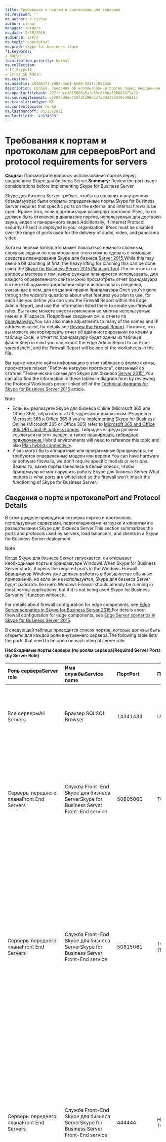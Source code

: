```yaml
---
title: Требования к портам и протоколам для серверов
ms.reviewer: ''
ms.author: v-cichur
author: cichur
manager: serdars
ms.date: 2/15/2018
audience: ITPro
ms.topic: conceptual
ms.prod: skype-for-business-itpro
f1.keywords:
- NOCSH
localization_priority: Normal
ms.collection:
- IT_Skype16
- Strat_SB_Admin
ms.custom: ''
ms.assetid: c94063f1-e802-4a61-be90-022fc185335e
description: Сводка. Сведения об использовании портов перед внедрением Skype для бизнеса Server.
ms.openlocfilehash: 227fcbccf815886c5afa55c843ba59688f471a29
ms.sourcegitcommit: c528fad9db719f3fa96dc3fa99332a349cd9d317
ms.translationtype: MT
ms.contentlocale: ru-RU
ms.lasthandoff: 01/12/2021
ms.locfileid: "49834309"
---
```

# <a name="port-and-protocol-requirements-for-servers"></a><span data-ttu-id="39b9b-103">Требования к портам и протоколам для серверов</span><span class="sxs-lookup"><span data-stu-id="39b9b-103">Port and protocol requirements for servers</span></span>
 
<span data-ttu-id="39b9b-104">**Сводка:** Просмотрите вопросы использования портов перед внедрением Skype для бизнеса Server.</span><span class="sxs-lookup"><span data-stu-id="39b9b-104">**Summary:** Review the port usage considerations before implementing Skype for Business Server.</span></span>
  
<span data-ttu-id="39b9b-105">Skype для бизнеса Server требует, чтобы на внешних и внутренних брандмауэрах были открыты определенные порты.</span><span class="sxs-lookup"><span data-stu-id="39b9b-105">Skype for Business Server requires that specific ports on the external and internal firewalls be open.</span></span> <span data-ttu-id="39b9b-106">Кроме того, если в организации развернут протокол IPsec, то он должен быть отключен в диапазоне портов, используемых для доставки звука, видео и панорамного видео.</span><span class="sxs-lookup"><span data-stu-id="39b9b-106">Additionally, if Internet Protocol security (IPsec) is deployed in your organization, IPsec must be disabled over the range of ports used for the delivery of audio, video, and panorama video.</span></span> 
  
<span data-ttu-id="39b9b-107">Хотя на первый взгляд это может показаться немного сложным, сложные задачи по планированию этого можно сделать с помощью средства планирования Skype для бизнеса [Server 2015.](https://go.microsoft.com/fwlink/p/?LinkID=282725)</span><span class="sxs-lookup"><span data-stu-id="39b9b-107">While this may seem a bit daunting at first, the heavy lifting for planning this can be done using the [Skype for Business Server 2015 Planning Tool](https://go.microsoft.com/fwlink/p/?LinkID=282725).</span></span> <span data-ttu-id="39b9b-108">После ответа на вопросы мастера о том, какие функции планируется использовать, для каждого определенного сайта можно просмотреть отчет брандмауэра в отчете об администрировании edge и использовать сведения, указанные в нем, для создания правил брандмауэра.</span><span class="sxs-lookup"><span data-stu-id="39b9b-108">Once you've gone through the wizard's questions about what features you plan to use, for each site you define you can view the Firewall Report within the Edge Admin Report, and use the information listed there to create yourfirewall rules.</span></span> <span data-ttu-id="39b9b-109">Вы также можете внести изменения во многие используемые имена и IP-адреса. Подробные сведения см. в отчете по [брандмауэру.](../../management-tools/planning-tool/review-the-administrator-reports.md#Firewall_report)</span><span class="sxs-lookup"><span data-stu-id="39b9b-109">You can also make adjustments to many of the names and IP addresses used, for details see [Review the Firewall Report](../../management-tools/planning-tool/review-the-administrator-reports.md#Firewall_report).</span></span> <span data-ttu-id="39b9b-110">Помните, что вы можете экспортировать отчет об администрировании по краям в таблицу Excel, и отчет по брандмауэру будет одним из таблиц в файле.</span><span class="sxs-lookup"><span data-stu-id="39b9b-110">Keep in mind you can export the Edge Admin Report to an Excel spreadsheet, and the Firewall Report will be one of the worksheets in the file.</span></span> 
  
<span data-ttu-id="39b9b-111">Вы также можете найти информацию в этих таблицах в форме схемы, просмотрев плакат "Рабочие нагрузки протокола", связанный со статьей "Технические схемы для Skype для бизнеса [Server 2015".](../../technical-diagrams.md)</span><span class="sxs-lookup"><span data-stu-id="39b9b-111">You can also find the information in these tables in diagram form by reviewing the Protocol Workloads poster linked off of the [Technical diagrams for Skype for Business Server 2015](../../technical-diagrams.md) article.</span></span>
> [!NOTE]
> - <span data-ttu-id="39b9b-112">Если вы реализуете Skype для бизнеса Online (Microsoft 365 или Office 365), обратитесь к URL-адресам и диапазонам IP-адресов [Microsoft 365 и Office 365.](https://support.office.com/article/Office-365-URLs-and-IP-address-ranges-8548a211-3fe7-47cb-abb1-355ea5aa88a2?ui=en-US&amp;amp;rs=en-US&amp;amp;ad=US)</span><span class="sxs-lookup"><span data-stu-id="39b9b-112">If you're implementing Skype for Business Online (Microsoft 365 or Office 365) refer to [Microsoft 365 and Office 365 URLs and IP address ranges](https://support.office.com/article/Office-365-URLs-and-IP-address-ranges-8548a211-3fe7-47cb-abb1-355ea5aa88a2?ui=en-US&amp;amp;rs=en-US&amp;amp;ad=US).</span></span> <span data-ttu-id="39b9b-113">Гибридные среды должны ссылаться на этот раздел, а также [планировать гибридное подключение.](../../skype-for-business-hybrid-solutions/plan-hybrid-connectivity.md?toc=/SkypeForBusiness/sfbhybridtoc/toc.json)</span><span class="sxs-lookup"><span data-stu-id="39b9b-113">Hybrid environments will need to reference this topic and also [Plan hybrid connectivity](../../skype-for-business-hybrid-solutions/plan-hybrid-connectivity.md?toc=/SkypeForBusiness/sfbhybridtoc/toc.json).</span></span>
> - <span data-ttu-id="39b9b-114">У вас могут быть аппаратные или программные брандмауэры, не требуются определенные модели или версии.</span><span class="sxs-lookup"><span data-stu-id="39b9b-114">You can have hardware or software firewalls, we don't require specific models or versions.</span></span> <span data-ttu-id="39b9b-115">Важно то, какие порты занеслись в белый список, чтобы брандмауэр не мог нарушить работу Skype для бизнеса Server.</span><span class="sxs-lookup"><span data-stu-id="39b9b-115">What matters is what ports are whitelisted so the firewall won't impair the functioning of Skype for Business Server.</span></span>
  
## <a name="port-and-protocol-details"></a><span data-ttu-id="39b9b-116">Сведения о порте и протоколе</span><span class="sxs-lookup"><span data-stu-id="39b9b-116">Port and Protocol Details</span></span>

<span data-ttu-id="39b9b-117">В этом разделе приводится сетверка портов и протоколов, используемых серверами, подоткладчиками нагрузки и клиентами в развертывании Skype для бизнеса Server.</span><span class="sxs-lookup"><span data-stu-id="39b9b-117">This section summarizes the ports and protocols used by servers, load balancers, and clients in a Skype for Business Server deployment.</span></span>
  
> [!NOTE]
> <span data-ttu-id="39b9b-118">Когда Skype для бизнеса Server запускается, он открывает необходимые порты в брандмауэре Windows.</span><span class="sxs-lookup"><span data-stu-id="39b9b-118">When Skype for Business Server starts, it opens the required ports in the Windows Firewall.</span></span> <span data-ttu-id="39b9b-119">Брандмауэр Windows уже должен работать в большинстве обычных приложений, но если он не используется, Skype для бизнеса Server будет работать без него.</span><span class="sxs-lookup"><span data-stu-id="39b9b-119">Windows Firewall should already be running in most normal applications, but if it is not being used Skype for Business Server will function without it.</span></span> 
  
<span data-ttu-id="39b9b-120">For details about firewall configuration for edge components, see [Edge Server scenarios in Skype for Business Server 2015.](../../plan-your-deployment/edge-server-deployments/scenarios.md)</span><span class="sxs-lookup"><span data-stu-id="39b9b-120">For details about firewall configuration for edge components, see [Edge Server scenarios in Skype for Business Server 2015](../../plan-your-deployment/edge-server-deployments/scenarios.md).</span></span> 
  
<span data-ttu-id="39b9b-121">В следующей таблице приводится список портов, которые должны быть открыты для каждой роли внутреннего сервера.</span><span class="sxs-lookup"><span data-stu-id="39b9b-121">The following table lists the ports that need to be open on each internal server role.</span></span> 
  
<span data-ttu-id="39b9b-122">**Необходимые порты сервера (по ролям сервера)**</span><span class="sxs-lookup"><span data-stu-id="39b9b-122">**Required Server Ports (by Server Role)**</span></span>

|<span data-ttu-id="39b9b-123">Роль сервера</span><span class="sxs-lookup"><span data-stu-id="39b9b-123">Server role</span></span>|<span data-ttu-id="39b9b-124">Имя службы</span><span class="sxs-lookup"><span data-stu-id="39b9b-124">Service name</span></span>|<span data-ttu-id="39b9b-125">Порт</span><span class="sxs-lookup"><span data-stu-id="39b9b-125">Port</span></span>|<span data-ttu-id="39b9b-126">Протокол</span><span class="sxs-lookup"><span data-stu-id="39b9b-126">Protocol</span></span>|<span data-ttu-id="39b9b-127">Примечания</span><span class="sxs-lookup"><span data-stu-id="39b9b-127">Notes</span></span>|
|:-----|:-----|:-----|:-----|:-----|
|<span data-ttu-id="39b9b-128">Все серверы</span><span class="sxs-lookup"><span data-stu-id="39b9b-128">All Servers</span></span>  |<span data-ttu-id="39b9b-129">Браузер SQL</span><span class="sxs-lookup"><span data-stu-id="39b9b-129">SQL Browser</span></span>  |<span data-ttu-id="39b9b-130">1434</span><span class="sxs-lookup"><span data-stu-id="39b9b-130">1434</span></span>  |<span data-ttu-id="39b9b-131">UDP</span><span class="sxs-lookup"><span data-stu-id="39b9b-131">UDP</span></span>  |<span data-ttu-id="39b9b-132">SQL браузер для локальной реплицированной копии базы данных центрального банка управления.</span><span class="sxs-lookup"><span data-stu-id="39b9b-132">SQL Browser for the local replicated copy of the Central Management Store database.</span></span>  |
|<span data-ttu-id="39b9b-133">Серверы переднего плана</span><span class="sxs-lookup"><span data-stu-id="39b9b-133">Front End Servers</span></span>  |<span data-ttu-id="39b9b-134">Служба Front-End Skype для бизнеса Server</span><span class="sxs-lookup"><span data-stu-id="39b9b-134">Skype for Business Server Front-End service</span></span>  |<span data-ttu-id="39b9b-135">5060</span><span class="sxs-lookup"><span data-stu-id="39b9b-135">5060</span></span>  |<span data-ttu-id="39b9b-136">TCP</span><span class="sxs-lookup"><span data-stu-id="39b9b-136">TCP</span></span>  |<span data-ttu-id="39b9b-137">При необходимости используется для статических маршрутов к доверенным службам серверами Standard Edition и серверами переднего плана, например серверами удаленного управления звонками.</span><span class="sxs-lookup"><span data-stu-id="39b9b-137">Optionally used by Standard Edition servers and Front End Servers for static routes to trusted services, such as remote call control servers.</span></span>  |
|<span data-ttu-id="39b9b-138">Серверы переднего плана</span><span class="sxs-lookup"><span data-stu-id="39b9b-138">Front End Servers</span></span>  |<span data-ttu-id="39b9b-139">Служба Front-End Skype для бизнеса Server</span><span class="sxs-lookup"><span data-stu-id="39b9b-139">Skype for Business Server Front-End service</span></span>  |<span data-ttu-id="39b9b-140">5061</span><span class="sxs-lookup"><span data-stu-id="39b9b-140">5061</span></span>  | <span data-ttu-id="39b9b-141">TCP (TLS)</span><span class="sxs-lookup"><span data-stu-id="39b9b-141">TCP (TLS)</span></span> |<span data-ttu-id="39b9b-142">Используется серверами Standard Edition и серверами переднего плана для всех внутренних SIP-соединений между серверами (MTLS), для SIP-соединений между сервером и клиентом (TLS) и для SIP-соединений между серверами переднего плана и серверами-посредниками (MTLS).</span><span class="sxs-lookup"><span data-stu-id="39b9b-142">Used by Standard Edition servers and Front End pools for all internal SIP communications between servers (MTLS), for SIP communications between Server and Client (TLS) and for SIP communications between Front End Servers and Mediation Servers (MTLS).</span></span> <span data-ttu-id="39b9b-143">Также используется для связи с сервером мониторинга.</span><span class="sxs-lookup"><span data-stu-id="39b9b-143">Also used for communications with a Monitoring Server.</span></span>  |
| <span data-ttu-id="39b9b-144">Серверы переднего плана</span><span class="sxs-lookup"><span data-stu-id="39b9b-144">Front End Servers</span></span> |<span data-ttu-id="39b9b-145">Служба Front-End Skype для бизнеса Server</span><span class="sxs-lookup"><span data-stu-id="39b9b-145">Skype for Business Server Front-End service</span></span>  |<span data-ttu-id="39b9b-146">444</span><span class="sxs-lookup"><span data-stu-id="39b9b-146">444</span></span>  | <span data-ttu-id="39b9b-147">HTTPS</span><span class="sxs-lookup"><span data-stu-id="39b9b-147">HTTPS</span></span> <br/> <span data-ttu-id="39b9b-148">TCP</span><span class="sxs-lookup"><span data-stu-id="39b9b-148">TCP</span></span>  |<span data-ttu-id="39b9b-149">Используется для https-связи между Focus (компонентОм Skype для бизнеса Server, который управляет состоянием конференции) и отдельными серверами.</span><span class="sxs-lookup"><span data-stu-id="39b9b-149">Used for HTTPS communication between the Focus (the Skype for Business Server component that manages conference state) and the individual servers.</span></span>  <br/> <span data-ttu-id="39b9b-150">Этот порт также используется для связи по TCP между устройствами для связи в филиалах и серверами переднего сервера.</span><span class="sxs-lookup"><span data-stu-id="39b9b-150">This port is also used for TCP communication between Survivable Branch Appliances and Front End Servers.</span></span>  |
|<span data-ttu-id="39b9b-151">Серверы переднего плана</span><span class="sxs-lookup"><span data-stu-id="39b9b-151">Front End Servers</span></span>  |<span data-ttu-id="39b9b-152">Служба Front-End Skype для бизнеса Server</span><span class="sxs-lookup"><span data-stu-id="39b9b-152">Skype for Business Server Front-End service</span></span>  |<span data-ttu-id="39b9b-153">135</span><span class="sxs-lookup"><span data-stu-id="39b9b-153">135</span></span>  |<span data-ttu-id="39b9b-154">DCOM и удаленный вызов процедур (RPC)</span><span class="sxs-lookup"><span data-stu-id="39b9b-154">DCOM and remote procedure call (RPC)</span></span>  |<span data-ttu-id="39b9b-155">Используется для операций на базе DCOM, таких как перемещение пользователей, синхронизация репликаторов пользовательских данных и адресных книг.</span><span class="sxs-lookup"><span data-stu-id="39b9b-155">Used for DCOM based operations such as Moving Users, User Replicator Synchronization, and Address Book Synchronization.</span></span>  |
|<span data-ttu-id="39b9b-156">Серверы переднего плана</span><span class="sxs-lookup"><span data-stu-id="39b9b-156">Front End Servers</span></span>  |<span data-ttu-id="39b9b-157">Служба skype для бизнеса Server IM Conferencing</span><span class="sxs-lookup"><span data-stu-id="39b9b-157">Skype for Business Server IM Conferencing service</span></span>  |<span data-ttu-id="39b9b-158">5062</span><span class="sxs-lookup"><span data-stu-id="39b9b-158">5062</span></span>  |<span data-ttu-id="39b9b-159">TCP</span><span class="sxs-lookup"><span data-stu-id="39b9b-159">TCP</span></span>  |<span data-ttu-id="39b9b-160">Используется для входящих SIP-запросов в конференц-связи с использованием обмена мгновенными сообщениями.</span><span class="sxs-lookup"><span data-stu-id="39b9b-160">Used for incoming SIP requests for instant messaging (IM) conferencing.</span></span>  |
|<span data-ttu-id="39b9b-161">Серверы переднего плана</span><span class="sxs-lookup"><span data-stu-id="39b9b-161">Front End Servers</span></span>  |<span data-ttu-id="39b9b-162">Служба веб-конференций Skype для бизнеса Server</span><span class="sxs-lookup"><span data-stu-id="39b9b-162">Skype for Business Server Web Conferencing service</span></span>  |<span data-ttu-id="39b9b-163">8057</span><span class="sxs-lookup"><span data-stu-id="39b9b-163">8057</span></span>  |<span data-ttu-id="39b9b-164">TCP (TLS)</span><span class="sxs-lookup"><span data-stu-id="39b9b-164">TCP (TLS)</span></span>  |<span data-ttu-id="39b9b-165">Используется для прослушивания подключений по протоколу PSOM от клиента.</span><span class="sxs-lookup"><span data-stu-id="39b9b-165">Used to listen for Persistent Shared Object Model (PSOM) connections from client.</span></span>  |
|<span data-ttu-id="39b9b-166">Серверы переднего плана</span><span class="sxs-lookup"><span data-stu-id="39b9b-166">Front End Servers</span></span>  |<span data-ttu-id="39b9b-167">Служба совместимости веб-служб Skype для бизнеса Server</span><span class="sxs-lookup"><span data-stu-id="39b9b-167">Skype for Business Server Web Conferencing Compatibility service</span></span>  |<span data-ttu-id="39b9b-168">8058</span><span class="sxs-lookup"><span data-stu-id="39b9b-168">8058</span></span>  |<span data-ttu-id="39b9b-169">TCP (TLS)</span><span class="sxs-lookup"><span data-stu-id="39b9b-169">TCP (TLS)</span></span>  |<span data-ttu-id="39b9b-170">Используется для прослушивания подключений PSOM из клиента Live Meeting и предыдущих версий Skype для бизнеса Server.</span><span class="sxs-lookup"><span data-stu-id="39b9b-170">Used to listen for Persistent Shared Object Model (PSOM) connections from the Live Meeting client and previous versions of Skype for Business Server.</span></span>  |
|<span data-ttu-id="39b9b-171">Серверы переднего плана</span><span class="sxs-lookup"><span data-stu-id="39b9b-171">Front End Servers</span></span>  |<span data-ttu-id="39b9b-172">Служба аудио- и видеоконференций Skype для бизнеса Server</span><span class="sxs-lookup"><span data-stu-id="39b9b-172">Skype for Business Server Audio/Video Conferencing service</span></span>  |<span data-ttu-id="39b9b-173">5063</span><span class="sxs-lookup"><span data-stu-id="39b9b-173">5063</span></span>  |<span data-ttu-id="39b9b-174">TCP</span><span class="sxs-lookup"><span data-stu-id="39b9b-174">TCP</span></span>  |<span data-ttu-id="39b9b-175">Используется для входящих SIP-запросов на аудио- и видеоконференции.</span><span class="sxs-lookup"><span data-stu-id="39b9b-175">Used for incoming SIP requests for audio/video (A/V) conferencing.</span></span>  |
|<span data-ttu-id="39b9b-176">Серверы переднего плана</span><span class="sxs-lookup"><span data-stu-id="39b9b-176">Front End Servers</span></span>  |<span data-ttu-id="39b9b-177">Служба аудио- и видеоконференций Skype для бизнеса Server</span><span class="sxs-lookup"><span data-stu-id="39b9b-177">Skype for Business Server Audio/Video Conferencing service</span></span>  |<span data-ttu-id="39b9b-178">57501-65535</span><span class="sxs-lookup"><span data-stu-id="39b9b-178">57501-65535</span></span>  |<span data-ttu-id="39b9b-179">TCP/UDP</span><span class="sxs-lookup"><span data-stu-id="39b9b-179">TCP/UDP</span></span>  |<span data-ttu-id="39b9b-180">Диапазон портов, используемых для видеоконференций.</span><span class="sxs-lookup"><span data-stu-id="39b9b-180">Media port range used for video conferencing.</span></span>  |
|<span data-ttu-id="39b9b-181">Серверы переднего плана</span><span class="sxs-lookup"><span data-stu-id="39b9b-181">Front End Servers</span></span>  |<span data-ttu-id="39b9b-182">Служба веб-совместимости Skype для бизнеса Server</span><span class="sxs-lookup"><span data-stu-id="39b9b-182">Skype for Business Server Web Compatibility service</span></span>  |<span data-ttu-id="39b9b-183">80</span><span class="sxs-lookup"><span data-stu-id="39b9b-183">80</span></span>  |<span data-ttu-id="39b9b-184">HTTP</span><span class="sxs-lookup"><span data-stu-id="39b9b-184">HTTP</span></span>  |<span data-ttu-id="39b9b-185">Используется для подключений от серверов переднего плана к полным доменным именам в веб-ферме (URL-адреса используются по веб-компонентам IIS), когда не используется HTTPS.</span><span class="sxs-lookup"><span data-stu-id="39b9b-185">Used for communication from Front End Servers to the web farm FQDNs (the URLs used by IIS web components) when HTTPS is not used.</span></span>  |
|<span data-ttu-id="39b9b-186">Серверы переднего плана</span><span class="sxs-lookup"><span data-stu-id="39b9b-186">Front End Servers</span></span>  |<span data-ttu-id="39b9b-187">Служба веб-совместимости Skype для бизнеса Server</span><span class="sxs-lookup"><span data-stu-id="39b9b-187">Skype for Business Server Web Compatibility service</span></span>  |<span data-ttu-id="39b9b-188">443</span><span class="sxs-lookup"><span data-stu-id="39b9b-188">443</span></span>  |<span data-ttu-id="39b9b-189">HTTPS</span><span class="sxs-lookup"><span data-stu-id="39b9b-189">HTTPS</span></span>  |<span data-ttu-id="39b9b-190">Используется для подключений от серверов переднего плана к полным доменным именам в веб-ферме (URL-адреса используются по веб-компонентам IIS).</span><span class="sxs-lookup"><span data-stu-id="39b9b-190">Used for communication from Front End Servers to the web farm FQDNs (the URLs used by IIS web components).</span></span>  |
|<span data-ttu-id="39b9b-191">Серверы переднего плана</span><span class="sxs-lookup"><span data-stu-id="39b9b-191">Front End Servers</span></span>  |<span data-ttu-id="39b9b-192">Служба веб-совместимости Skype для бизнеса Server</span><span class="sxs-lookup"><span data-stu-id="39b9b-192">Skype for Business Server Web Compatibility service</span></span>  |<span data-ttu-id="39b9b-193">8080</span><span class="sxs-lookup"><span data-stu-id="39b9b-193">8080</span></span>  |<span data-ttu-id="39b9b-194">TCP и HTTP</span><span class="sxs-lookup"><span data-stu-id="39b9b-194">TCP and HTTP</span></span>  |<span data-ttu-id="39b9b-195">Используется веб-компонентами для внешнего доступа.</span><span class="sxs-lookup"><span data-stu-id="39b9b-195">Used by web components for external access.</span></span>  |
|<span data-ttu-id="39b9b-196">Серверы переднего плана</span><span class="sxs-lookup"><span data-stu-id="39b9b-196">Front End Servers</span></span>  |<span data-ttu-id="39b9b-197">Компонент веб-сервера</span><span class="sxs-lookup"><span data-stu-id="39b9b-197">Web server component</span></span>  |<span data-ttu-id="39b9b-198">4443</span><span class="sxs-lookup"><span data-stu-id="39b9b-198">4443</span></span>  |<span data-ttu-id="39b9b-199">HTTPS</span><span class="sxs-lookup"><span data-stu-id="39b9b-199">HTTPS</span></span>  |<span data-ttu-id="39b9b-200">HttpS (с обратного прокси-сервера) и взаимодействие между пулами переднего сервера HTTPS для входа в автообнаружению.</span><span class="sxs-lookup"><span data-stu-id="39b9b-200">HTTPS (from Reverse Proxy) and HTTPS Front End inter-pool communications for Autodiscover sign-in.</span></span>  |
|<span data-ttu-id="39b9b-201">Серверы переднего плана</span><span class="sxs-lookup"><span data-stu-id="39b9b-201">Front End Servers</span></span>  |<span data-ttu-id="39b9b-202">Компонент веб-сервера</span><span class="sxs-lookup"><span data-stu-id="39b9b-202">Web server component</span></span>  |<span data-ttu-id="39b9b-203">8060</span><span class="sxs-lookup"><span data-stu-id="39b9b-203">8060</span></span>  |<span data-ttu-id="39b9b-204">TCP (MTLS)</span><span class="sxs-lookup"><span data-stu-id="39b9b-204">TCP (MTLS)</span></span>  ||
|<span data-ttu-id="39b9b-205">Серверы переднего плана</span><span class="sxs-lookup"><span data-stu-id="39b9b-205">Front End Servers</span></span>  |<span data-ttu-id="39b9b-206">Компонент веб-сервера</span><span class="sxs-lookup"><span data-stu-id="39b9b-206">Web server component</span></span>  |<span data-ttu-id="39b9b-207">8061</span><span class="sxs-lookup"><span data-stu-id="39b9b-207">8061</span></span>  |<span data-ttu-id="39b9b-208">TCP (MTLS)</span><span class="sxs-lookup"><span data-stu-id="39b9b-208">TCP (MTLS)</span></span>  ||
|<span data-ttu-id="39b9b-209">Серверы переднего плана</span><span class="sxs-lookup"><span data-stu-id="39b9b-209">Front End Servers</span></span>  |<span data-ttu-id="39b9b-210">Компонент служб Mobility Services</span><span class="sxs-lookup"><span data-stu-id="39b9b-210">Mobility Services component</span></span>  |<span data-ttu-id="39b9b-211">5086</span><span class="sxs-lookup"><span data-stu-id="39b9b-211">5086</span></span>  |<span data-ttu-id="39b9b-212">TCP (MTLS)</span><span class="sxs-lookup"><span data-stu-id="39b9b-212">TCP (MTLS)</span></span>  |<span data-ttu-id="39b9b-213">SIP-порт, используемый внутренними процессами служб Mobility Services</span><span class="sxs-lookup"><span data-stu-id="39b9b-213">SIP port used by Mobility Services internal processes</span></span>  |
|<span data-ttu-id="39b9b-214">Серверы переднего плана</span><span class="sxs-lookup"><span data-stu-id="39b9b-214">Front End Servers</span></span>  |<span data-ttu-id="39b9b-215">Компонент служб Mobility Services</span><span class="sxs-lookup"><span data-stu-id="39b9b-215">Mobility Services component</span></span>  |<span data-ttu-id="39b9b-216">5087</span><span class="sxs-lookup"><span data-stu-id="39b9b-216">5087</span></span>  |<span data-ttu-id="39b9b-217">TCP (MTLS)</span><span class="sxs-lookup"><span data-stu-id="39b9b-217">TCP (MTLS)</span></span>  |<span data-ttu-id="39b9b-218">SIP-порт, используемый внутренними процессами служб Mobility Services</span><span class="sxs-lookup"><span data-stu-id="39b9b-218">SIP port used by Mobility Services internal processes</span></span>  |
|<span data-ttu-id="39b9b-219">Серверы переднего плана</span><span class="sxs-lookup"><span data-stu-id="39b9b-219">Front End Servers</span></span>  |<span data-ttu-id="39b9b-220">Компонент служб Mobility Services</span><span class="sxs-lookup"><span data-stu-id="39b9b-220">Mobility Services component</span></span>  |<span data-ttu-id="39b9b-221">443</span><span class="sxs-lookup"><span data-stu-id="39b9b-221">443</span></span>  |<span data-ttu-id="39b9b-222">HTTPS</span><span class="sxs-lookup"><span data-stu-id="39b9b-222">HTTPS</span></span>  ||
|<span data-ttu-id="39b9b-223">Серверы переднего плана</span><span class="sxs-lookup"><span data-stu-id="39b9b-223">Front End Servers</span></span>  |<span data-ttu-id="39b9b-224">Skype для бизнеса Server Conferencing Attendant service (conferencing dial-in conferencing)</span><span class="sxs-lookup"><span data-stu-id="39b9b-224">Skype for Business Server Conferencing Attendant service (dial-in conferencing)</span></span>  |<span data-ttu-id="39b9b-225">5064</span><span class="sxs-lookup"><span data-stu-id="39b9b-225">5064</span></span>  |<span data-ttu-id="39b9b-226">TCP</span><span class="sxs-lookup"><span data-stu-id="39b9b-226">TCP</span></span>  |<span data-ttu-id="39b9b-227">Используется для входящих SIP-запросов для конференц-связи с телефонным подключением.</span><span class="sxs-lookup"><span data-stu-id="39b9b-227">Used for incoming SIP requests for dial-in conferencing.</span></span>  |
|<span data-ttu-id="39b9b-228">Серверы переднего плана</span><span class="sxs-lookup"><span data-stu-id="39b9b-228">Front End Servers</span></span>  |<span data-ttu-id="39b9b-229">Skype для бизнеса Server Conferencing Attendant service (conferencing dial-in conferencing)</span><span class="sxs-lookup"><span data-stu-id="39b9b-229">Skype for Business Server Conferencing Attendant service (dial-in conferencing)</span></span>  |<span data-ttu-id="39b9b-230">5072</span><span class="sxs-lookup"><span data-stu-id="39b9b-230">5072</span></span>  |<span data-ttu-id="39b9b-231">TCP</span><span class="sxs-lookup"><span data-stu-id="39b9b-231">TCP</span></span>  |<span data-ttu-id="39b9b-232">Используется для входящих SIP-запросов для помощника (для телефонной связи).</span><span class="sxs-lookup"><span data-stu-id="39b9b-232">Used for incoming SIP requests for Attendant (dial in conferencing).</span></span>  |
|<span data-ttu-id="39b9b-233">Серверы переднего плана, на которых также работает соотнесенный сервер-посредник</span><span class="sxs-lookup"><span data-stu-id="39b9b-233">Front End Servers that also run a Collocated Mediation Server</span></span>  |<span data-ttu-id="39b9b-234">Служба-посредник Skype для бизнеса Server</span><span class="sxs-lookup"><span data-stu-id="39b9b-234">Skype for Business Server Mediation service</span></span>  |<span data-ttu-id="39b9b-235">5070</span><span class="sxs-lookup"><span data-stu-id="39b9b-235">5070</span></span>  |<span data-ttu-id="39b9b-236">TCP</span><span class="sxs-lookup"><span data-stu-id="39b9b-236">TCP</span></span>  |<span data-ttu-id="39b9b-237">Используется сервером-посредником для входящих запросов от сервера переднего плана к серверу посреднику.</span><span class="sxs-lookup"><span data-stu-id="39b9b-237">Used by the Mediation Server for incoming requests from the Front End Server to the Mediation Server.</span></span>  |
|<span data-ttu-id="39b9b-238">Серверы переднего плана, на которых также работает соотнесенный сервер-посредник</span><span class="sxs-lookup"><span data-stu-id="39b9b-238">Front End Servers that also run a Collocated Mediation Server</span></span>  |<span data-ttu-id="39b9b-239">Служба-посредник Skype для бизнеса Server</span><span class="sxs-lookup"><span data-stu-id="39b9b-239">Skype for Business Server Mediation service</span></span>  |<span data-ttu-id="39b9b-240">5067</span><span class="sxs-lookup"><span data-stu-id="39b9b-240">5067</span></span>  |<span data-ttu-id="39b9b-241">TCP (TLS)</span><span class="sxs-lookup"><span data-stu-id="39b9b-241">TCP (TLS)</span></span>  |<span data-ttu-id="39b9b-242">Используется для входящих SIP-запросов от шлюза ТСОП к серверу-посреднику.</span><span class="sxs-lookup"><span data-stu-id="39b9b-242">Used for incoming SIP requests from the PSTN gateway to the Mediation Server.</span></span>  |
|<span data-ttu-id="39b9b-243">Серверы переднего плана, на которых также работает соотнесенный сервер-посредник</span><span class="sxs-lookup"><span data-stu-id="39b9b-243">Front End Servers that also run a Collocated Mediation Server</span></span>  |<span data-ttu-id="39b9b-244">Служба-посредник Skype для бизнеса Server</span><span class="sxs-lookup"><span data-stu-id="39b9b-244">Skype for Business Server Mediation service</span></span>  |<span data-ttu-id="39b9b-245">5068</span><span class="sxs-lookup"><span data-stu-id="39b9b-245">5068</span></span>  |<span data-ttu-id="39b9b-246">TCP</span><span class="sxs-lookup"><span data-stu-id="39b9b-246">TCP</span></span>  |<span data-ttu-id="39b9b-247">Используется для входящих SIP-запросов от шлюза ТСОП к серверу-посреднику.</span><span class="sxs-lookup"><span data-stu-id="39b9b-247">Used for incoming SIP requests from the PSTN gateway to the Mediation Server.</span></span>  |
|<span data-ttu-id="39b9b-248">Серверы переднего плана, на которых также работает соотнесенный сервер-посредник</span><span class="sxs-lookup"><span data-stu-id="39b9b-248">Front End Servers that also run a Collocated Mediation Server</span></span>  |<span data-ttu-id="39b9b-249">Служба-посредник Skype для бизнеса Server</span><span class="sxs-lookup"><span data-stu-id="39b9b-249">Skype for Business Server Mediation service</span></span>  |<span data-ttu-id="39b9b-250">5081</span><span class="sxs-lookup"><span data-stu-id="39b9b-250">5081</span></span>  |<span data-ttu-id="39b9b-251">TCP</span><span class="sxs-lookup"><span data-stu-id="39b9b-251">TCP</span></span>  |<span data-ttu-id="39b9b-252">Используется для исходящих SIP-запросов от сервера-посредника к шлюзу ТСОП.</span><span class="sxs-lookup"><span data-stu-id="39b9b-252">Used for outgoing SIP requests from the Mediation Server to the PSTN gateway.</span></span>  |
|<span data-ttu-id="39b9b-253">Серверы переднего плана, на которых также работает соотнесенный сервер-посредник</span><span class="sxs-lookup"><span data-stu-id="39b9b-253">Front End Servers that also run a Collocated Mediation Server</span></span>  |<span data-ttu-id="39b9b-254">Служба-посредник Skype для бизнеса Server</span><span class="sxs-lookup"><span data-stu-id="39b9b-254">Skype for Business Server Mediation service</span></span>  |<span data-ttu-id="39b9b-255">5082</span><span class="sxs-lookup"><span data-stu-id="39b9b-255">5082</span></span>  |<span data-ttu-id="39b9b-256">TCP (TLS)</span><span class="sxs-lookup"><span data-stu-id="39b9b-256">TCP (TLS)</span></span>  |<span data-ttu-id="39b9b-257">Используется для исходящих SIP-запросов от сервера-посредника к шлюзу ТСОП.</span><span class="sxs-lookup"><span data-stu-id="39b9b-257">Used for outgoing SIP requests from the Mediation Server to the PSTN gateway.</span></span>  |
|<span data-ttu-id="39b9b-258">Серверы переднего плана</span><span class="sxs-lookup"><span data-stu-id="39b9b-258">Front End Servers</span></span>  |<span data-ttu-id="39b9b-259">Служба общего доступа к приложениям Skype для бизнеса Server</span><span class="sxs-lookup"><span data-stu-id="39b9b-259">Skype for Business Server Application Sharing service</span></span>  |<span data-ttu-id="39b9b-260">5065</span><span class="sxs-lookup"><span data-stu-id="39b9b-260">5065</span></span>  |<span data-ttu-id="39b9b-261">TCP</span><span class="sxs-lookup"><span data-stu-id="39b9b-261">TCP</span></span>  |<span data-ttu-id="39b9b-262">Используется для входящих SIP-запросов на прослушивание для общего доступа к приложению.</span><span class="sxs-lookup"><span data-stu-id="39b9b-262">Used for incoming SIP listening requests for application sharing.</span></span>  |
|<span data-ttu-id="39b9b-263">Серверы переднего плана</span><span class="sxs-lookup"><span data-stu-id="39b9b-263">Front End Servers</span></span>  |<span data-ttu-id="39b9b-264">Служба общего доступа к приложениям Skype для бизнеса Server</span><span class="sxs-lookup"><span data-stu-id="39b9b-264">Skype for Business Server Application Sharing service</span></span>  |<span data-ttu-id="39b9b-265">49152-65535</span><span class="sxs-lookup"><span data-stu-id="39b9b-265">49152-65535</span></span>  |<span data-ttu-id="39b9b-266">TCP</span><span class="sxs-lookup"><span data-stu-id="39b9b-266">TCP</span></span>  |<span data-ttu-id="39b9b-267">Диапазон портов, используемых для общего доступа к приложению.</span><span class="sxs-lookup"><span data-stu-id="39b9b-267">Media port range used for application sharing.</span></span>  |
|<span data-ttu-id="39b9b-268">Серверы переднего плана</span><span class="sxs-lookup"><span data-stu-id="39b9b-268">Front End Servers</span></span>  |<span data-ttu-id="39b9b-269">Служба объявлений для видеоконференций Skype для бизнеса Server</span><span class="sxs-lookup"><span data-stu-id="39b9b-269">Skype for Business Server Conferencing Announcement service</span></span>  |<span data-ttu-id="39b9b-270">5073</span><span class="sxs-lookup"><span data-stu-id="39b9b-270">5073</span></span>  |<span data-ttu-id="39b9b-271">TCP</span><span class="sxs-lookup"><span data-stu-id="39b9b-271">TCP</span></span>  |<span data-ttu-id="39b9b-272">Используется для входящих SIP-запросов для службы извещающих сообщений skype для бизнеса Server (то есть для телефонной связи).</span><span class="sxs-lookup"><span data-stu-id="39b9b-272">Used for incoming SIP requests for the Skype for Business Server Conferencing Announcement service (that is, for dial-in conferencing).</span></span>  |
|<span data-ttu-id="39b9b-273">Серверы переднего плана</span><span class="sxs-lookup"><span data-stu-id="39b9b-273">Front End Servers</span></span>  |<span data-ttu-id="39b9b-274">Служба парковки вызовов Skype для бизнеса Server</span><span class="sxs-lookup"><span data-stu-id="39b9b-274">Skype for Business Server Call Park service</span></span>  |<span data-ttu-id="39b9b-275">5075</span><span class="sxs-lookup"><span data-stu-id="39b9b-275">5075</span></span>  |<span data-ttu-id="39b9b-276">TCP</span><span class="sxs-lookup"><span data-stu-id="39b9b-276">TCP</span></span>  |<span data-ttu-id="39b9b-277">Используется для входящих SIP-запросов для приложения приостановки звонков.</span><span class="sxs-lookup"><span data-stu-id="39b9b-277">Used for incoming SIP requests for the Call Park application.</span></span>  |
|<span data-ttu-id="39b9b-278">Серверы переднего плана</span><span class="sxs-lookup"><span data-stu-id="39b9b-278">Front End Servers</span></span>  |<span data-ttu-id="39b9b-279">Служба проверки аудиосвязи Skype для бизнеса Server</span><span class="sxs-lookup"><span data-stu-id="39b9b-279">Skype for Business Server Audio Test service</span></span>  |<span data-ttu-id="39b9b-280">5076</span><span class="sxs-lookup"><span data-stu-id="39b9b-280">5076</span></span>  |<span data-ttu-id="39b9b-281">TCP</span><span class="sxs-lookup"><span data-stu-id="39b9b-281">TCP</span></span>  |<span data-ttu-id="39b9b-282">Используется для входящих SIP-запросов для службы проверки аудиосвязи.</span><span class="sxs-lookup"><span data-stu-id="39b9b-282">Used for incoming SIP requests for the Audio Test service.</span></span>  |
|<span data-ttu-id="39b9b-283">Серверы переднего плана</span><span class="sxs-lookup"><span data-stu-id="39b9b-283">Front End Servers</span></span>  |<span data-ttu-id="39b9b-284">Не применимо</span><span class="sxs-lookup"><span data-stu-id="39b9b-284">Not applicable</span></span>  |<span data-ttu-id="39b9b-285">5066</span><span class="sxs-lookup"><span data-stu-id="39b9b-285">5066</span></span>  |<span data-ttu-id="39b9b-286">TCP</span><span class="sxs-lookup"><span data-stu-id="39b9b-286">TCP</span></span>  |<span data-ttu-id="39b9b-287">Используется для исходящего трафика в шлюзе службы Enhanced 9-1-1 (E9-1-1).</span><span class="sxs-lookup"><span data-stu-id="39b9b-287">Used for outbound Enhanced 9-1-1 (E9-1-1) gateway.</span></span>  |
|<span data-ttu-id="39b9b-288">Серверы переднего плана</span><span class="sxs-lookup"><span data-stu-id="39b9b-288">Front End Servers</span></span>  |<span data-ttu-id="39b9b-289">Служба группы ответа Skype для бизнеса Server</span><span class="sxs-lookup"><span data-stu-id="39b9b-289">Skype for Business Server Response Group service</span></span>  |<span data-ttu-id="39b9b-290">5071</span><span class="sxs-lookup"><span data-stu-id="39b9b-290">5071</span></span>  |<span data-ttu-id="39b9b-291">TCP</span><span class="sxs-lookup"><span data-stu-id="39b9b-291">TCP</span></span>  |<span data-ttu-id="39b9b-292">Используется для входящих SIP-запросов для приложения группы ответа.</span><span class="sxs-lookup"><span data-stu-id="39b9b-292">Used for incoming SIP requests for the Response Group application.</span></span>  |
|<span data-ttu-id="39b9b-293">Серверы переднего плана</span><span class="sxs-lookup"><span data-stu-id="39b9b-293">Front End Servers</span></span>  |<span data-ttu-id="39b9b-294">Служба группы ответа Skype для бизнеса Server</span><span class="sxs-lookup"><span data-stu-id="39b9b-294">Skype for Business Server Response Group service</span></span>  |<span data-ttu-id="39b9b-295">8404</span><span class="sxs-lookup"><span data-stu-id="39b9b-295">8404</span></span>  |<span data-ttu-id="39b9b-296">TCP (MTLS)</span><span class="sxs-lookup"><span data-stu-id="39b9b-296">TCP (MTLS)</span></span>  |<span data-ttu-id="39b9b-297">Используется для входящих SIP-запросов для приложения группы ответа.</span><span class="sxs-lookup"><span data-stu-id="39b9b-297">Used for incoming SIP requests for the Response Group application.</span></span>  |
|<span data-ttu-id="39b9b-298">Серверы переднего плана</span><span class="sxs-lookup"><span data-stu-id="39b9b-298">Front End Servers</span></span>  |<span data-ttu-id="39b9b-299">Служба политики пропускной способности Skype для бизнеса Server</span><span class="sxs-lookup"><span data-stu-id="39b9b-299">Skype for Business Server Bandwidth Policy Service</span></span>  |<span data-ttu-id="39b9b-300">5080</span><span class="sxs-lookup"><span data-stu-id="39b9b-300">5080</span></span>  |<span data-ttu-id="39b9b-301">TCP</span><span class="sxs-lookup"><span data-stu-id="39b9b-301">TCP</span></span>  |<span data-ttu-id="39b9b-302">Используется для контроля допуска звонков, осуществляемого службой политики пропускной способности в отношении пограничного аудио-/видео-трафика @@TURN.</span><span class="sxs-lookup"><span data-stu-id="39b9b-302">Used for call admission control by the Bandwidth Policy service for A/V Edge TURN traffic.</span></span>  |
|<span data-ttu-id="39b9b-303">Серверы переднего плана</span><span class="sxs-lookup"><span data-stu-id="39b9b-303">Front End Servers</span></span>  |<span data-ttu-id="39b9b-304">Доступ к файловой папке Skype для бизнеса Server</span><span class="sxs-lookup"><span data-stu-id="39b9b-304">Skype for Business Server File Share server access</span></span>  |<span data-ttu-id="39b9b-305">445</span><span class="sxs-lookup"><span data-stu-id="39b9b-305">445</span></span>   |<span data-ttu-id="39b9b-306">SMB/TCP</span><span class="sxs-lookup"><span data-stu-id="39b9b-306">SMB/TCP</span></span>  | <span data-ttu-id="39b9b-307">Используется для получения адресной книги, содержимого собраний и других элементов, хранимого на файловом сервере.</span><span class="sxs-lookup"><span data-stu-id="39b9b-307">Used to retrieve Address book, meeting content, and other items stored on the File Share server.</span></span>  |
|<span data-ttu-id="39b9b-308">Серверы переднего плана</span><span class="sxs-lookup"><span data-stu-id="39b9b-308">Front End Servers</span></span>  |<span data-ttu-id="39b9b-309">Служба политики пропускной способности Skype для бизнеса Server</span><span class="sxs-lookup"><span data-stu-id="39b9b-309">Skype for Business Server Bandwidth Policy Service</span></span>  |<span data-ttu-id="39b9b-310">448</span><span class="sxs-lookup"><span data-stu-id="39b9b-310">448</span></span>  |<span data-ttu-id="39b9b-311">TCP</span><span class="sxs-lookup"><span data-stu-id="39b9b-311">TCP</span></span>  |<span data-ttu-id="39b9b-312">Используется для контроля допуска звонков службой политики пропускной способности Skype для бизнеса Server.</span><span class="sxs-lookup"><span data-stu-id="39b9b-312">Used for call admission control by the Skype for Business Server Bandwidth Policy Service.</span></span>  |
|<span data-ttu-id="39b9b-313">Серверы переднего сервера, на которых расположено центральное хранилище управления</span><span class="sxs-lookup"><span data-stu-id="39b9b-313">Front End Servers where the Central Management store resides</span></span>  | <span data-ttu-id="39b9b-314">Служба агента репликатора хозяина Skype для бизнеса Server</span><span class="sxs-lookup"><span data-stu-id="39b9b-314">Skype for Business Server Master Replicator Agent service</span></span> |<span data-ttu-id="39b9b-315">445</span><span class="sxs-lookup"><span data-stu-id="39b9b-315">445</span></span>  |<span data-ttu-id="39b9b-316">TCP</span><span class="sxs-lookup"><span data-stu-id="39b9b-316">TCP</span></span>  |<span data-ttu-id="39b9b-317">Используется для передачи данных конфигурации из центрального банка управления на серверы со Skype для бизнеса Server.</span><span class="sxs-lookup"><span data-stu-id="39b9b-317">Used to push configuration data from the Central Management store to servers running Skype for Business Server.</span></span>  |
|<span data-ttu-id="39b9b-318">Все серверы</span><span class="sxs-lookup"><span data-stu-id="39b9b-318">All Servers</span></span>  |<span data-ttu-id="39b9b-319">Браузер SQL</span><span class="sxs-lookup"><span data-stu-id="39b9b-319">SQL Browser</span></span>  |<span data-ttu-id="39b9b-320">1434</span><span class="sxs-lookup"><span data-stu-id="39b9b-320">1434</span></span>  |<span data-ttu-id="39b9b-321">UDP</span><span class="sxs-lookup"><span data-stu-id="39b9b-321">UDP</span></span>  |<span data-ttu-id="39b9b-322">SQL браузере для локальной реплицированной копии данных центрального банка управления в локальном SQL Server экземпляре</span><span class="sxs-lookup"><span data-stu-id="39b9b-322">SQL Browser for local replicated copy of Central Management store data in local SQL Server instance</span></span>  |
|<span data-ttu-id="39b9b-323">Все внутренние серверы</span><span class="sxs-lookup"><span data-stu-id="39b9b-323">All internal servers</span></span>  |<span data-ttu-id="39b9b-324">Разное</span><span class="sxs-lookup"><span data-stu-id="39b9b-324">Various</span></span>  |<span data-ttu-id="39b9b-325">49152-57500</span><span class="sxs-lookup"><span data-stu-id="39b9b-325">49152-57500</span></span>  |<span data-ttu-id="39b9b-326">TCP/UDP</span><span class="sxs-lookup"><span data-stu-id="39b9b-326">TCP/UDP</span></span>  |<span data-ttu-id="39b9b-327">Диапазон портов, используемых для аудиоконференций на всех внутренних серверах.</span><span class="sxs-lookup"><span data-stu-id="39b9b-327">Media port range used for audio conferencing on all internal servers.</span></span> <span data-ttu-id="39b9b-328">Используется всеми серверами, которые прерывают звук: серверы переднего сервера (для службы помощника по аудиоконференциям Skype для бизнеса Server, служба объявлений для аудио- и видеоконференция Skype для бизнеса Server и сервер-посредник).</span><span class="sxs-lookup"><span data-stu-id="39b9b-328">Used by all servers that terminate audio: Front End Servers (for Skype for Business Server Conferencing Attendant service, Skype for Business Server Conferencing Announcement service, and Skype for Business Server Audio/Video Conferencing service), and Mediation Server.</span></span>  |
|<span data-ttu-id="39b9b-329">Серверы Office Web Apps</span><span class="sxs-lookup"><span data-stu-id="39b9b-329">Office Web Apps Servers</span></span>  ||<span data-ttu-id="39b9b-330">443</span><span class="sxs-lookup"><span data-stu-id="39b9b-330">443</span></span>  ||<span data-ttu-id="39b9b-331">Используется Skype для бизнеса Server для подключения к серверу Office Web Apps.</span><span class="sxs-lookup"><span data-stu-id="39b9b-331">Used by Skype for Business Server to connect to Office Web Apps Server.</span></span>  |
|<span data-ttu-id="39b9b-332">Директоры</span><span class="sxs-lookup"><span data-stu-id="39b9b-332">Directors</span></span>  |<span data-ttu-id="39b9b-333">Служба Front-End Skype для бизнеса Server</span><span class="sxs-lookup"><span data-stu-id="39b9b-333">Skype for Business Server Front-End service</span></span>  |<span data-ttu-id="39b9b-334">5060</span><span class="sxs-lookup"><span data-stu-id="39b9b-334">5060</span></span>  |<span data-ttu-id="39b9b-335">TCP</span><span class="sxs-lookup"><span data-stu-id="39b9b-335">TCP</span></span>  |<span data-ttu-id="39b9b-336">При необходимости используется для статических маршрутов к доверенным службам, таким как серверы удаленного управления звонками.</span><span class="sxs-lookup"><span data-stu-id="39b9b-336">Optionally used for static routes to trusted services, such as remote call control servers.</span></span>  |
|<span data-ttu-id="39b9b-337">Директоры</span><span class="sxs-lookup"><span data-stu-id="39b9b-337">Directors</span></span>  |<span data-ttu-id="39b9b-338">Служба Front-End Skype для бизнеса Server</span><span class="sxs-lookup"><span data-stu-id="39b9b-338">Skype for Business Server Front-End service</span></span>  |<span data-ttu-id="39b9b-339">444</span><span class="sxs-lookup"><span data-stu-id="39b9b-339">444</span></span>  |<span data-ttu-id="39b9b-340">HTTPS</span><span class="sxs-lookup"><span data-stu-id="39b9b-340">HTTPS</span></span>  <br/> <span data-ttu-id="39b9b-341">TCP</span><span class="sxs-lookup"><span data-stu-id="39b9b-341">TCP</span></span>  |<span data-ttu-id="39b9b-342">Inter-server communication between Front End and Director.</span><span class="sxs-lookup"><span data-stu-id="39b9b-342">Inter-server communication between Front End and Director.</span></span> <span data-ttu-id="39b9b-343">Кроме того, публикация сертификата клиента (на серверах переднего сервера) или проверка того, опубликован ли уже сертификат клиента.</span><span class="sxs-lookup"><span data-stu-id="39b9b-343">Additionally, client certificate publish (to Front End Servers) or validate if the client certificate has already been published.</span></span>  |
|<span data-ttu-id="39b9b-344">Директоры</span><span class="sxs-lookup"><span data-stu-id="39b9b-344">Directors</span></span>  |<span data-ttu-id="39b9b-345">Служба веб-совместимости Skype для бизнеса Server</span><span class="sxs-lookup"><span data-stu-id="39b9b-345">Skype for Business Server Web Compatibility service</span></span>  |<span data-ttu-id="39b9b-346">80</span><span class="sxs-lookup"><span data-stu-id="39b9b-346">80</span></span>  |<span data-ttu-id="39b9b-347">TCP</span><span class="sxs-lookup"><span data-stu-id="39b9b-347">TCP</span></span>  |<span data-ttu-id="39b9b-p109">Используется для исходного подключения от директоров к полным доменным именам в веб-ферме (URL-адреса используются по веб-компонентам IIS). При обычной работе происходит переключение на трафик HTTPS с использованием порта 443 и протокола TCP.</span><span class="sxs-lookup"><span data-stu-id="39b9b-p109">Used for initial communication from Directors to the web farm FQDNs (the URLs used by IIS web components). In normal operation, will switch to HTTPS traffic, using port 443 and protocol type TCP.</span></span>  |
|<span data-ttu-id="39b9b-350">Директоры</span><span class="sxs-lookup"><span data-stu-id="39b9b-350">Directors</span></span>  |<span data-ttu-id="39b9b-351">Служба веб-совместимости Skype для бизнеса Server</span><span class="sxs-lookup"><span data-stu-id="39b9b-351">Skype for Business Server Web Compatibility service</span></span>  |<span data-ttu-id="39b9b-352">443</span><span class="sxs-lookup"><span data-stu-id="39b9b-352">443</span></span>  |<span data-ttu-id="39b9b-353">HTTPS</span><span class="sxs-lookup"><span data-stu-id="39b9b-353">HTTPS</span></span>  |<span data-ttu-id="39b9b-354">Используется для подключения от директоров к полным доменным именам в веб-ферме (URL-адреса используются по веб-компонентам IIS).</span><span class="sxs-lookup"><span data-stu-id="39b9b-354">Used for communication from Directors to the web farm FQDNs (the URLs used by IIS web components).</span></span>  |
|<span data-ttu-id="39b9b-355">Директоры</span><span class="sxs-lookup"><span data-stu-id="39b9b-355">Directors</span></span>  |<span data-ttu-id="39b9b-356">Служба Front-End Skype для бизнеса Server</span><span class="sxs-lookup"><span data-stu-id="39b9b-356">Skype for Business Server Front-End service</span></span>  |<span data-ttu-id="39b9b-357">5061</span><span class="sxs-lookup"><span data-stu-id="39b9b-357">5061</span></span>  |<span data-ttu-id="39b9b-358">TCP</span><span class="sxs-lookup"><span data-stu-id="39b9b-358">TCP</span></span>  |<span data-ttu-id="39b9b-359">Используется для внутренних подключений между серверами и для клиентских подключений.</span><span class="sxs-lookup"><span data-stu-id="39b9b-359">Used for internal communications between servers and for client connections.</span></span>  |
|<span data-ttu-id="39b9b-360">Серверы-посредники</span><span class="sxs-lookup"><span data-stu-id="39b9b-360">Mediation Servers</span></span>  |<span data-ttu-id="39b9b-361">Служба-посредник Skype для бизнеса Server</span><span class="sxs-lookup"><span data-stu-id="39b9b-361">Skype for Business Server Mediation service</span></span>  |<span data-ttu-id="39b9b-362">5070</span><span class="sxs-lookup"><span data-stu-id="39b9b-362">5070</span></span>  |<span data-ttu-id="39b9b-363">TCP</span><span class="sxs-lookup"><span data-stu-id="39b9b-363">TCP</span></span>  |<span data-ttu-id="39b9b-364">Используется сервером-посредником для входящих запросов от сервера переднего плана.</span><span class="sxs-lookup"><span data-stu-id="39b9b-364">Used by the Mediation Server for incoming requests from the Front End Server.</span></span>  |
|<span data-ttu-id="39b9b-365">Серверы-посредники</span><span class="sxs-lookup"><span data-stu-id="39b9b-365">Mediation Servers</span></span>  |<span data-ttu-id="39b9b-366">Служба-посредник Skype для бизнеса Server</span><span class="sxs-lookup"><span data-stu-id="39b9b-366">Skype for Business Server Mediation service</span></span>  |<span data-ttu-id="39b9b-367">5067</span><span class="sxs-lookup"><span data-stu-id="39b9b-367">5067</span></span>  |<span data-ttu-id="39b9b-368">TCP (TLS)</span><span class="sxs-lookup"><span data-stu-id="39b9b-368">TCP (TLS)</span></span>  |<span data-ttu-id="39b9b-369">Используется для входящих SIP-запросов от шлюза ТСОП.</span><span class="sxs-lookup"><span data-stu-id="39b9b-369">Used for incoming SIP requests from the PSTN gateway.</span></span>  |
|<span data-ttu-id="39b9b-370">Серверы-посредники</span><span class="sxs-lookup"><span data-stu-id="39b9b-370">Mediation Servers</span></span>  |<span data-ttu-id="39b9b-371">Служба-посредник Skype для бизнеса Server</span><span class="sxs-lookup"><span data-stu-id="39b9b-371">Skype for Business Server Mediation service</span></span>  |<span data-ttu-id="39b9b-372">5068</span><span class="sxs-lookup"><span data-stu-id="39b9b-372">5068</span></span>  |<span data-ttu-id="39b9b-373">TCP</span><span class="sxs-lookup"><span data-stu-id="39b9b-373">TCP</span></span>  |<span data-ttu-id="39b9b-374">Используется для входящих SIP-запросов от шлюза ТСОП.</span><span class="sxs-lookup"><span data-stu-id="39b9b-374">Used for incoming SIP requests from the PSTN gateway.</span></span>  |
|<span data-ttu-id="39b9b-375">Серверы-посредники</span><span class="sxs-lookup"><span data-stu-id="39b9b-375">Mediation Servers</span></span>  |<span data-ttu-id="39b9b-376">Служба-посредник Skype для бизнеса Server</span><span class="sxs-lookup"><span data-stu-id="39b9b-376">Skype for Business Server Mediation service</span></span>  |<span data-ttu-id="39b9b-377">5070</span><span class="sxs-lookup"><span data-stu-id="39b9b-377">5070</span></span>  |<span data-ttu-id="39b9b-378">TCP (MTLS)</span><span class="sxs-lookup"><span data-stu-id="39b9b-378">TCP (MTLS)</span></span>  |<span data-ttu-id="39b9b-379">Используется для SIP-запросов от серверов переднего плана.</span><span class="sxs-lookup"><span data-stu-id="39b9b-379">Used for SIP requests from the Front End Servers.</span></span>  |
|<span data-ttu-id="39b9b-380">Сервер переднего плана сохраняемого чата</span><span class="sxs-lookup"><span data-stu-id="39b9b-380">Persistent Chat Front End Server</span></span>  |<span data-ttu-id="39b9b-381">SIP-запрос сохраняемого чата</span><span class="sxs-lookup"><span data-stu-id="39b9b-381">Persistent Chat SIP</span></span>  |<span data-ttu-id="39b9b-382">5041</span><span class="sxs-lookup"><span data-stu-id="39b9b-382">5041</span></span>  |<span data-ttu-id="39b9b-383">TCP (MTLS)</span><span class="sxs-lookup"><span data-stu-id="39b9b-383">TCP (MTLS)</span></span>  ||
|<span data-ttu-id="39b9b-384">Сервер переднего плана сохраняемого чата</span><span class="sxs-lookup"><span data-stu-id="39b9b-384">Persistent Chat Front End Server</span></span>  |<span data-ttu-id="39b9b-385">Платформа Windows Communication Foundation (WCF) для сохраняемого чата</span><span class="sxs-lookup"><span data-stu-id="39b9b-385">Persistent Chat Windows Communication Foundation (WCF)</span></span>  |<span data-ttu-id="39b9b-386">881</span><span class="sxs-lookup"><span data-stu-id="39b9b-386">881</span></span>  |<span data-ttu-id="39b9b-387">TCP (TLS) и TCP (MTLS)</span><span class="sxs-lookup"><span data-stu-id="39b9b-387">TCP (TLS) and TCP (MTLS)</span></span>  ||
|<span data-ttu-id="39b9b-388">Сервер переднего плана сохраняемого чата</span><span class="sxs-lookup"><span data-stu-id="39b9b-388">Persistent Chat Front End Server</span></span>  |<span data-ttu-id="39b9b-389">Служба передачи файлов для сохраняемого чата</span><span class="sxs-lookup"><span data-stu-id="39b9b-389">Persistent Chat File Transfer Service</span></span>  |<span data-ttu-id="39b9b-390">443</span><span class="sxs-lookup"><span data-stu-id="39b9b-390">443</span></span>  |<span data-ttu-id="39b9b-391">TCP (TLS)</span><span class="sxs-lookup"><span data-stu-id="39b9b-391">TCP (TLS)</span></span>  ||
   
> [!NOTE]
> <span data-ttu-id="39b9b-392">Для некоторых сценариев удаленного управления вызовами требуется подключение TCP между сервером переднего сервера или директором и УАПС.</span><span class="sxs-lookup"><span data-stu-id="39b9b-392">Some remote call control scenarios require a TCP connection between the Front End Server or Director and the PBX.</span></span> <span data-ttu-id="39b9b-393">Хотя Skype для бизнеса Server больше не использует TCP-порт 5060, во время развертывания удаленного управления вызовами создается конфигурация доверенного сервера, которая связывает FQDN сервера линии RCC с TCP-портом, который сервер переднего сервера или директор будет использовать для подключения к системе УАТС.</span><span class="sxs-lookup"><span data-stu-id="39b9b-393">Although Skype for Business Server no longer uses TCP port 5060, during remote call control deployment you create a trusted server configuration, which associates the RCC Line Server FQDN with the TCP port that the Front End Server or Director will use to connect to the PBX system.</span></span> <span data-ttu-id="39b9b-394">For details, see the **CsTrustedApplicationComputer** cmdlet in the Skype for Business Server Management Shell documentation.</span><span class="sxs-lookup"><span data-stu-id="39b9b-394">For details, see the **CsTrustedApplicationComputer** cmdlet in the Skype for Business Server Management Shell documentation.</span></span>
  
<span data-ttu-id="39b9b-395">Для пулов, в которые используется только аппаратная балансировка нагрузки (не балансировка нагрузки на DNS), в следующей таблице показаны порты, которые необходимо открыть для аппаратных балансировщиков нагрузки.</span><span class="sxs-lookup"><span data-stu-id="39b9b-395">For your pools that use only hardware load balancing (not DNS load balancing), the following table shows the ports that need to open the hardware load balancers.</span></span>
  
<span data-ttu-id="39b9b-396">**Порты аппаратной балансировки нагрузки, если используется только аппаратная балансировка нагрузки**</span><span class="sxs-lookup"><span data-stu-id="39b9b-396">**Hardware Load Balancer Ports if Using Only Hardware Load Balancing**</span></span>

|<span data-ttu-id="39b9b-397">Балансировщик нагрузки</span><span class="sxs-lookup"><span data-stu-id="39b9b-397">Load Balancer</span></span>|<span data-ttu-id="39b9b-398">Порт</span><span class="sxs-lookup"><span data-stu-id="39b9b-398">Port</span></span>|<span data-ttu-id="39b9b-399">Протокол</span><span class="sxs-lookup"><span data-stu-id="39b9b-399">Protocol</span></span>|
|:-----|:-----|:-----|
|<span data-ttu-id="39b9b-400">Балансировка нагрузки сервера переднего сервера</span><span class="sxs-lookup"><span data-stu-id="39b9b-400">Front End Server load balancer</span></span>  |<span data-ttu-id="39b9b-401">5061</span><span class="sxs-lookup"><span data-stu-id="39b9b-401">5061</span></span>  |<span data-ttu-id="39b9b-402">TCP (TLS)</span><span class="sxs-lookup"><span data-stu-id="39b9b-402">TCP (TLS)</span></span>  |
|<span data-ttu-id="39b9b-403">Балансировка нагрузки сервера переднего сервера</span><span class="sxs-lookup"><span data-stu-id="39b9b-403">Front End Server load balancer</span></span>  |<span data-ttu-id="39b9b-404">444</span><span class="sxs-lookup"><span data-stu-id="39b9b-404">444</span></span>  |<span data-ttu-id="39b9b-405">HTTPS</span><span class="sxs-lookup"><span data-stu-id="39b9b-405">HTTPS</span></span>  |
|<span data-ttu-id="39b9b-406">Балансировка нагрузки сервера переднего сервера</span><span class="sxs-lookup"><span data-stu-id="39b9b-406">Front End Server load balancer</span></span>  |<span data-ttu-id="39b9b-407">135</span><span class="sxs-lookup"><span data-stu-id="39b9b-407">135</span></span>  |<span data-ttu-id="39b9b-408">DCOM и удаленный вызов процедур (RPC)</span><span class="sxs-lookup"><span data-stu-id="39b9b-408">DCOM and remote procedure call (RPC)</span></span>  |
|<span data-ttu-id="39b9b-409">Балансировка нагрузки сервера переднего сервера</span><span class="sxs-lookup"><span data-stu-id="39b9b-409">Front End Server load balancer</span></span>  |<span data-ttu-id="39b9b-410">80</span><span class="sxs-lookup"><span data-stu-id="39b9b-410">80</span></span>  |<span data-ttu-id="39b9b-411">HTTP</span><span class="sxs-lookup"><span data-stu-id="39b9b-411">HTTP</span></span>  |
|<span data-ttu-id="39b9b-412">Балансировка нагрузки сервера переднего сервера</span><span class="sxs-lookup"><span data-stu-id="39b9b-412">Front End Server load balancer</span></span>  |<span data-ttu-id="39b9b-413">8080</span><span class="sxs-lookup"><span data-stu-id="39b9b-413">8080</span></span>  |<span data-ttu-id="39b9b-414">TCP — клиент и устройство и получает корневой сертификат с сервера переднего сервера — клиенты и устройства, подлинность клиентов и устройств с помощью NTLM</span><span class="sxs-lookup"><span data-stu-id="39b9b-414">TCP - Client and device retrieval of root certificate from Front End Server - clients and devices authenticated by NTLM</span></span>  |
|<span data-ttu-id="39b9b-415">Балансировка нагрузки сервера переднего сервера</span><span class="sxs-lookup"><span data-stu-id="39b9b-415">Front End Server load balancer</span></span>  |<span data-ttu-id="39b9b-416">443</span><span class="sxs-lookup"><span data-stu-id="39b9b-416">443</span></span>  |<span data-ttu-id="39b9b-417">HTTPS</span><span class="sxs-lookup"><span data-stu-id="39b9b-417">HTTPS</span></span>  |
|<span data-ttu-id="39b9b-418">Балансировка нагрузки сервера переднего сервера</span><span class="sxs-lookup"><span data-stu-id="39b9b-418">Front End Server load balancer</span></span>  |<span data-ttu-id="39b9b-419">4443</span><span class="sxs-lookup"><span data-stu-id="39b9b-419">4443</span></span>  |<span data-ttu-id="39b9b-420">HTTPS (с обратного прокси-сервера)</span><span class="sxs-lookup"><span data-stu-id="39b9b-420">HTTPS (from reverse proxy)</span></span>  |
|<span data-ttu-id="39b9b-421">Балансировка нагрузки сервера переднего сервера</span><span class="sxs-lookup"><span data-stu-id="39b9b-421">Front End Server load balancer</span></span>  |<span data-ttu-id="39b9b-422">5072</span><span class="sxs-lookup"><span data-stu-id="39b9b-422">5072</span></span>  |<span data-ttu-id="39b9b-423">TCP</span><span class="sxs-lookup"><span data-stu-id="39b9b-423">TCP</span></span>  |
|<span data-ttu-id="39b9b-424">Балансировка нагрузки сервера переднего сервера</span><span class="sxs-lookup"><span data-stu-id="39b9b-424">Front End Server load balancer</span></span>  |<span data-ttu-id="39b9b-425">5073</span><span class="sxs-lookup"><span data-stu-id="39b9b-425">5073</span></span>  |<span data-ttu-id="39b9b-426">TCP</span><span class="sxs-lookup"><span data-stu-id="39b9b-426">TCP</span></span>  |
|<span data-ttu-id="39b9b-427">Балансировка нагрузки сервера переднего сервера</span><span class="sxs-lookup"><span data-stu-id="39b9b-427">Front End Server load balancer</span></span>  |<span data-ttu-id="39b9b-428">5075</span><span class="sxs-lookup"><span data-stu-id="39b9b-428">5075</span></span>  |<span data-ttu-id="39b9b-429">TCP</span><span class="sxs-lookup"><span data-stu-id="39b9b-429">TCP</span></span>  |
|<span data-ttu-id="39b9b-430">Балансировка нагрузки сервера переднего сервера</span><span class="sxs-lookup"><span data-stu-id="39b9b-430">Front End Server load balancer</span></span>  |<span data-ttu-id="39b9b-431">5076</span><span class="sxs-lookup"><span data-stu-id="39b9b-431">5076</span></span>  |<span data-ttu-id="39b9b-432">TCP</span><span class="sxs-lookup"><span data-stu-id="39b9b-432">TCP</span></span>  |
|<span data-ttu-id="39b9b-433">Балансировка нагрузки сервера переднего сервера</span><span class="sxs-lookup"><span data-stu-id="39b9b-433">Front End Server load balancer</span></span>  |<span data-ttu-id="39b9b-434">5071</span><span class="sxs-lookup"><span data-stu-id="39b9b-434">5071</span></span>  |<span data-ttu-id="39b9b-435">TCP</span><span class="sxs-lookup"><span data-stu-id="39b9b-435">TCP</span></span>  |
|<span data-ttu-id="39b9b-436">Балансировка нагрузки сервера переднего сервера</span><span class="sxs-lookup"><span data-stu-id="39b9b-436">Front End Server load balancer</span></span>  |<span data-ttu-id="39b9b-437">5080</span><span class="sxs-lookup"><span data-stu-id="39b9b-437">5080</span></span>  |<span data-ttu-id="39b9b-438">TCP</span><span class="sxs-lookup"><span data-stu-id="39b9b-438">TCP</span></span>  |
|<span data-ttu-id="39b9b-439">Балансировка нагрузки сервера переднего сервера</span><span class="sxs-lookup"><span data-stu-id="39b9b-439">Front End Server load balancer</span></span>  |<span data-ttu-id="39b9b-440">448</span><span class="sxs-lookup"><span data-stu-id="39b9b-440">448</span></span>  |<span data-ttu-id="39b9b-441">TCP</span><span class="sxs-lookup"><span data-stu-id="39b9b-441">TCP</span></span>  |
|<span data-ttu-id="39b9b-442">Балансировка нагрузки сервера-посредника</span><span class="sxs-lookup"><span data-stu-id="39b9b-442">Mediation Server load balancer</span></span>  |<span data-ttu-id="39b9b-443">5070</span><span class="sxs-lookup"><span data-stu-id="39b9b-443">5070</span></span>  |<span data-ttu-id="39b9b-444">TCP</span><span class="sxs-lookup"><span data-stu-id="39b9b-444">TCP</span></span>  |
|<span data-ttu-id="39b9b-445">Балансировка нагрузки сервера переднего сервера (если в пуле также работает сервер-посредник)</span><span class="sxs-lookup"><span data-stu-id="39b9b-445">Front End Server load balancer (if the pool also runs Mediation Server)</span></span>  |<span data-ttu-id="39b9b-446">5070</span><span class="sxs-lookup"><span data-stu-id="39b9b-446">5070</span></span>  |<span data-ttu-id="39b9b-447">TCP</span><span class="sxs-lookup"><span data-stu-id="39b9b-447">TCP</span></span>  |
|<span data-ttu-id="39b9b-448">Под балансировщик нагрузки директора</span><span class="sxs-lookup"><span data-stu-id="39b9b-448">Director load balancer</span></span>  |<span data-ttu-id="39b9b-449">443</span><span class="sxs-lookup"><span data-stu-id="39b9b-449">443</span></span>  |<span data-ttu-id="39b9b-450">HTTPS</span><span class="sxs-lookup"><span data-stu-id="39b9b-450">HTTPS</span></span>  |
|<span data-ttu-id="39b9b-451">Под балансировщик нагрузки директора</span><span class="sxs-lookup"><span data-stu-id="39b9b-451">Director load balancer</span></span>  |<span data-ttu-id="39b9b-452">444</span><span class="sxs-lookup"><span data-stu-id="39b9b-452">444</span></span>  |<span data-ttu-id="39b9b-453">HTTPS</span><span class="sxs-lookup"><span data-stu-id="39b9b-453">HTTPS</span></span>  |
|<span data-ttu-id="39b9b-454">Под балансировщик нагрузки директора</span><span class="sxs-lookup"><span data-stu-id="39b9b-454">Director load balancer</span></span>  |<span data-ttu-id="39b9b-455">5061</span><span class="sxs-lookup"><span data-stu-id="39b9b-455">5061</span></span>  |<span data-ttu-id="39b9b-456">TCP</span><span class="sxs-lookup"><span data-stu-id="39b9b-456">TCP</span></span>  |
|<span data-ttu-id="39b9b-457">Под балансировщик нагрузки директора</span><span class="sxs-lookup"><span data-stu-id="39b9b-457">Director load balancer</span></span>  |<span data-ttu-id="39b9b-458">4443</span><span class="sxs-lookup"><span data-stu-id="39b9b-458">4443</span></span>  |<span data-ttu-id="39b9b-459">HTTPS (с обратного прокси-сервера)</span><span class="sxs-lookup"><span data-stu-id="39b9b-459">HTTPS (from reverse proxy)</span></span>  |
   
<span data-ttu-id="39b9b-460">В пулах переднего и директоров, которые используют балансировку нагрузки на DNS, также должна быть развернута аппаратная балансировщик нагрузки.</span><span class="sxs-lookup"><span data-stu-id="39b9b-460">Your Front End pools and Director pools that use DNS load balancing also must have a hardware load balancer deployed.</span></span> <span data-ttu-id="39b9b-461">В следующей таблице показаны порты, которые необходимо открыть на этих аппаратных балансиры нагрузки.</span><span class="sxs-lookup"><span data-stu-id="39b9b-461">The following table shows the ports that need to be open on these hardware load balancers.</span></span>
  
<span data-ttu-id="39b9b-462">**Порты аппаратного балансироватора нагрузки при использовании балансировки нагрузки на DNS**</span><span class="sxs-lookup"><span data-stu-id="39b9b-462">**Hardware Load Balancer Ports if Using DNS Load Balancing**</span></span>

|<span data-ttu-id="39b9b-463">Балансировщик нагрузки</span><span class="sxs-lookup"><span data-stu-id="39b9b-463">Load Balancer</span></span>|<span data-ttu-id="39b9b-464">Порт</span><span class="sxs-lookup"><span data-stu-id="39b9b-464">Port</span></span>|<span data-ttu-id="39b9b-465">Протокол</span><span class="sxs-lookup"><span data-stu-id="39b9b-465">Protocol</span></span>|
|:-----|:-----|:-----|
|<span data-ttu-id="39b9b-466">Балансировка нагрузки сервера переднего сервера</span><span class="sxs-lookup"><span data-stu-id="39b9b-466">Front End Server load balancer</span></span>  |<span data-ttu-id="39b9b-467">80</span><span class="sxs-lookup"><span data-stu-id="39b9b-467">80</span></span>  |<span data-ttu-id="39b9b-468">HTTP</span><span class="sxs-lookup"><span data-stu-id="39b9b-468">HTTP</span></span>  |
|<span data-ttu-id="39b9b-469">Балансировка нагрузки сервера переднего сервера</span><span class="sxs-lookup"><span data-stu-id="39b9b-469">Front End Server load balancer</span></span>  |<span data-ttu-id="39b9b-470">443</span><span class="sxs-lookup"><span data-stu-id="39b9b-470">443</span></span>  |<span data-ttu-id="39b9b-471">HTTPS</span><span class="sxs-lookup"><span data-stu-id="39b9b-471">HTTPS</span></span>  |
|<span data-ttu-id="39b9b-472">Балансировка нагрузки сервера переднего сервера</span><span class="sxs-lookup"><span data-stu-id="39b9b-472">Front End Server load balancer</span></span>  |<span data-ttu-id="39b9b-473">8080</span><span class="sxs-lookup"><span data-stu-id="39b9b-473">8080</span></span>  |<span data-ttu-id="39b9b-474">TCP — клиент и устройство и получает корневой сертификат с сервера переднего сервера — клиенты и устройства, подлинность клиентов и устройств с помощью NTLM</span><span class="sxs-lookup"><span data-stu-id="39b9b-474">TCP - Client and device retrieval of root certificate from Front End Server - clients and devices authenticated by NTLM</span></span>  |
|<span data-ttu-id="39b9b-475">Балансировка нагрузки сервера переднего сервера</span><span class="sxs-lookup"><span data-stu-id="39b9b-475">Front End Server load balancer</span></span>  |<span data-ttu-id="39b9b-476">4443</span><span class="sxs-lookup"><span data-stu-id="39b9b-476">4443</span></span>  |<span data-ttu-id="39b9b-477">HTTPS (с обратного прокси-сервера)</span><span class="sxs-lookup"><span data-stu-id="39b9b-477">HTTPS (from reverse proxy)</span></span>  |
|<span data-ttu-id="39b9b-478">Под балансировщик нагрузки директора</span><span class="sxs-lookup"><span data-stu-id="39b9b-478">Director load balancer</span></span>  |<span data-ttu-id="39b9b-479">443</span><span class="sxs-lookup"><span data-stu-id="39b9b-479">443</span></span>  |<span data-ttu-id="39b9b-480">HTTPS</span><span class="sxs-lookup"><span data-stu-id="39b9b-480">HTTPS</span></span>  |
|<span data-ttu-id="39b9b-481">Под балансировщик нагрузки директора</span><span class="sxs-lookup"><span data-stu-id="39b9b-481">Director load balancer</span></span>  |<span data-ttu-id="39b9b-482">4443</span><span class="sxs-lookup"><span data-stu-id="39b9b-482">4443</span></span>  |<span data-ttu-id="39b9b-483">HTTPS (с обратного прокси-сервера)</span><span class="sxs-lookup"><span data-stu-id="39b9b-483">HTTPS (from reverse proxy)</span></span>  |

<span data-ttu-id="39b9b-484">**Необходимые порты клиента**</span><span class="sxs-lookup"><span data-stu-id="39b9b-484">**Required Client Ports**</span></span>

|<span data-ttu-id="39b9b-485">Компонент</span><span class="sxs-lookup"><span data-stu-id="39b9b-485">Component</span></span>|<span data-ttu-id="39b9b-486">Порт</span><span class="sxs-lookup"><span data-stu-id="39b9b-486">Port</span></span>|<span data-ttu-id="39b9b-487">Протокол</span><span class="sxs-lookup"><span data-stu-id="39b9b-487">Protocol</span></span>|<span data-ttu-id="39b9b-488">Примечания</span><span class="sxs-lookup"><span data-stu-id="39b9b-488">Notes</span></span>|
|:-----|:-----|:-----|:-----|
|<span data-ttu-id="39b9b-489">Клиенты</span><span class="sxs-lookup"><span data-stu-id="39b9b-489">Clients</span></span>  |<span data-ttu-id="39b9b-490">67/68</span><span class="sxs-lookup"><span data-stu-id="39b9b-490">67/68</span></span>  |<span data-ttu-id="39b9b-491">DHCP</span><span class="sxs-lookup"><span data-stu-id="39b9b-491">DHCP</span></span>  |<span data-ttu-id="39b9b-492">Используется Skype для бизнеса Server для поиска FQDN регистратора (то есть, если DNS SRV не удается и параметры вручную не настроены).</span><span class="sxs-lookup"><span data-stu-id="39b9b-492">Used by Skype for Business Server to find the Registrar FQDN (that is, if DNS SRV fails and manual settings are not configured).</span></span>  |
|<span data-ttu-id="39b9b-493">Клиенты</span><span class="sxs-lookup"><span data-stu-id="39b9b-493">Clients</span></span>  |<span data-ttu-id="39b9b-494">443</span><span class="sxs-lookup"><span data-stu-id="39b9b-494">443</span></span>  |<span data-ttu-id="39b9b-495">TCP (TLS)</span><span class="sxs-lookup"><span data-stu-id="39b9b-495">TCP (TLS)</span></span>  |<span data-ttu-id="39b9b-496">Используется для трафика SIP между клиентами для доступа внешних пользователей.</span><span class="sxs-lookup"><span data-stu-id="39b9b-496">Used for client-to-server SIP traffic for external user access.</span></span>  |
|<span data-ttu-id="39b9b-497">Клиенты</span><span class="sxs-lookup"><span data-stu-id="39b9b-497">Clients</span></span>  |<span data-ttu-id="39b9b-498">443</span><span class="sxs-lookup"><span data-stu-id="39b9b-498">443</span></span>  |<span data-ttu-id="39b9b-499">TCP (PSOM/TLS)</span><span class="sxs-lookup"><span data-stu-id="39b9b-499">TCP (PSOM/TLS)</span></span>  |<span data-ttu-id="39b9b-500">Используется для доступа внешних пользователей к сеансам веб-conferencing.</span><span class="sxs-lookup"><span data-stu-id="39b9b-500">Used for external user access to web conferencing sessions.</span></span>  |
|<span data-ttu-id="39b9b-501">Клиенты</span><span class="sxs-lookup"><span data-stu-id="39b9b-501">Clients</span></span>  |<span data-ttu-id="39b9b-502">443</span><span class="sxs-lookup"><span data-stu-id="39b9b-502">443</span></span>  |<span data-ttu-id="39b9b-503">TCP (STUN/MSTURN)</span><span class="sxs-lookup"><span data-stu-id="39b9b-503">TCP (STUN/MSTURN)</span></span>  |<span data-ttu-id="39b9b-504">Используется для доступа внешних пользователей к A/V-сеансам и мультимедиа (TCP)</span><span class="sxs-lookup"><span data-stu-id="39b9b-504">Used for external user access to A/V sessions and media (TCP)</span></span>  |
|<span data-ttu-id="39b9b-505">Клиенты</span><span class="sxs-lookup"><span data-stu-id="39b9b-505">Clients</span></span>  |<span data-ttu-id="39b9b-506">3478</span><span class="sxs-lookup"><span data-stu-id="39b9b-506">3478</span></span>  |<span data-ttu-id="39b9b-507">UDP (STUN/MSTURN)</span><span class="sxs-lookup"><span data-stu-id="39b9b-507">UDP (STUN/MSTURN)</span></span>  |<span data-ttu-id="39b9b-508">Используется для доступа внешних пользователей к A/V-сеансам и мультимедиа (UDP)</span><span class="sxs-lookup"><span data-stu-id="39b9b-508">Used for external user access to A/V sessions and media (UDP)</span></span>  |
|<span data-ttu-id="39b9b-509">Клиенты</span><span class="sxs-lookup"><span data-stu-id="39b9b-509">Clients</span></span>  |<span data-ttu-id="39b9b-510">5061</span><span class="sxs-lookup"><span data-stu-id="39b9b-510">5061</span></span>  |<span data-ttu-id="39b9b-511">TCP (MTLS)</span><span class="sxs-lookup"><span data-stu-id="39b9b-511">TCP (MTLS)</span></span>  |<span data-ttu-id="39b9b-512">Используется для трафика SIP между клиентами для доступа внешних пользователей.</span><span class="sxs-lookup"><span data-stu-id="39b9b-512">Used for client-to-server SIP traffic for external user access.</span></span>  |
|<span data-ttu-id="39b9b-513">Клиенты</span><span class="sxs-lookup"><span data-stu-id="39b9b-513">Clients</span></span>  |<span data-ttu-id="39b9b-514">6891-6901</span><span class="sxs-lookup"><span data-stu-id="39b9b-514">6891-6901</span></span>  |<span data-ttu-id="39b9b-515">TCP</span><span class="sxs-lookup"><span data-stu-id="39b9b-515">TCP</span></span>  |<span data-ttu-id="39b9b-516">Используется для передачи файлов между клиентами Skype для бизнеса и предыдущими клиентами.</span><span class="sxs-lookup"><span data-stu-id="39b9b-516">Used for file transfer between Skype for Business clients and previous clients.</span></span>  |
|<span data-ttu-id="39b9b-517">Клиенты</span><span class="sxs-lookup"><span data-stu-id="39b9b-517">Clients</span></span>  |<span data-ttu-id="39b9b-518">1024-65535 \*</span><span class="sxs-lookup"><span data-stu-id="39b9b-518">1024-65535 \*</span></span>  |<span data-ttu-id="39b9b-519">TCP/UDP</span><span class="sxs-lookup"><span data-stu-id="39b9b-519">TCP/UDP</span></span>  |<span data-ttu-id="39b9b-520">Диапазон портов аудио (требуется не менее 20 портов)</span><span class="sxs-lookup"><span data-stu-id="39b9b-520">Audio port range (minimum of 20 ports required)</span></span>  |
|<span data-ttu-id="39b9b-521">Клиенты</span><span class="sxs-lookup"><span data-stu-id="39b9b-521">Clients</span></span>  |<span data-ttu-id="39b9b-522">1024-65535 \*</span><span class="sxs-lookup"><span data-stu-id="39b9b-522">1024-65535 \*</span></span>  |<span data-ttu-id="39b9b-523">TCP/UDP</span><span class="sxs-lookup"><span data-stu-id="39b9b-523">TCP/UDP</span></span>  |<span data-ttu-id="39b9b-524">Диапазон портов видео (требуется не менее 20 портов).</span><span class="sxs-lookup"><span data-stu-id="39b9b-524">Video port range (minimum of 20 ports required).</span></span>  |
|<span data-ttu-id="39b9b-525">Клиенты</span><span class="sxs-lookup"><span data-stu-id="39b9b-525">Clients</span></span>  |<span data-ttu-id="39b9b-526">1024-65535 \*</span><span class="sxs-lookup"><span data-stu-id="39b9b-526">1024-65535 \*</span></span>  |<span data-ttu-id="39b9b-527">TCP</span><span class="sxs-lookup"><span data-stu-id="39b9b-527">TCP</span></span>  |<span data-ttu-id="39b9b-528">Одноранговая передача файлов (для передачи файлов в видеоконференцию клиенты используют PSOM).</span><span class="sxs-lookup"><span data-stu-id="39b9b-528">Peer-to-peer file transfer (for conferencing file transfer, clients use PSOM).</span></span>  |
|<span data-ttu-id="39b9b-529">Клиенты</span><span class="sxs-lookup"><span data-stu-id="39b9b-529">Clients</span></span>  |<span data-ttu-id="39b9b-530">1024-65535 \*</span><span class="sxs-lookup"><span data-stu-id="39b9b-530">1024-65535 \*</span></span>  |<span data-ttu-id="39b9b-531">TCP</span><span class="sxs-lookup"><span data-stu-id="39b9b-531">TCP</span></span>  |<span data-ttu-id="39b9b-532">Общий доступ к приложениям.</span><span class="sxs-lookup"><span data-stu-id="39b9b-532">Application sharing.</span></span>  |
|<span data-ttu-id="39b9b-533">Телефон общего пользования Aastra 6721ip</span><span class="sxs-lookup"><span data-stu-id="39b9b-533">Aastra 6721ip common area phone</span></span>  <br/> <span data-ttu-id="39b9b-534">Стационарный телефон Aastra 6725ip</span><span class="sxs-lookup"><span data-stu-id="39b9b-534">Aastra 6725ip desk phone</span></span>  <br/> <span data-ttu-id="39b9b-535">IP-телефон HP 4110 (телефон общего доступа)</span><span class="sxs-lookup"><span data-stu-id="39b9b-535">HP 4110 IP Phone (common area phone)</span></span>  <br/> <span data-ttu-id="39b9b-536">IP-телефон HP 4120 (стационарный телефон)</span><span class="sxs-lookup"><span data-stu-id="39b9b-536">HP 4120 IP Phone (desk phone)</span></span>  <br/> <span data-ttu-id="39b9b-537">IP-телефон общего доступа Polycom CX500</span><span class="sxs-lookup"><span data-stu-id="39b9b-537">Polycom CX500 IP common area phone</span></span>  <br/> <span data-ttu-id="39b9b-538">Настольный IP-телефон Polycom CX600</span><span class="sxs-lookup"><span data-stu-id="39b9b-538">Polycom CX600 IP desk phone</span></span>  <br/> <span data-ttu-id="39b9b-539">Настольный IP-телефон Polycom CX700</span><span class="sxs-lookup"><span data-stu-id="39b9b-539">Polycom CX700 IP desk phone</span></span>  <br/> <span data-ttu-id="39b9b-540">IP-телефон для конференций Polycom CX3000</span><span class="sxs-lookup"><span data-stu-id="39b9b-540">Polycom CX3000 IP conference phone</span></span>  |<span data-ttu-id="39b9b-541">67/68</span><span class="sxs-lookup"><span data-stu-id="39b9b-541">67/68</span></span>  |<span data-ttu-id="39b9b-542">DHCP</span><span class="sxs-lookup"><span data-stu-id="39b9b-542">DHCP</span></span>  |<span data-ttu-id="39b9b-543">Используется перечисленными устройствами для поиска сертификата Skype для бизнеса Server, предоставления FQDN и FQDN регистратора.</span><span class="sxs-lookup"><span data-stu-id="39b9b-543">Used by the listed devices to find the Skype for Business Server certificate, provisioning FQDN, and Registrar FQDN.</span></span>  |
   
<span data-ttu-id="39b9b-544">\* Чтобы настроить определенные порты для этих типов мультимедиа, используйте cmdlet CsConferencingConfiguration (параметры ClientMediaPortRangeEnabled, ClientMediaPort и ClientMediaPortRange).</span><span class="sxs-lookup"><span data-stu-id="39b9b-544">\* To configure specific ports for these media types, use the CsConferencingConfiguration cmdlet (ClientMediaPortRangeEnabled, ClientMediaPort, and ClientMediaPortRange parameters).</span></span>
  
> [!NOTE]
> <span data-ttu-id="39b9b-545">Программы установки для клиентов Skype для бизнеса автоматически создают на клиентских компьютерах необходимые исключения брандмауэра операционной системы.</span><span class="sxs-lookup"><span data-stu-id="39b9b-545">The setup programs for Skype for Business clients automatically create the required operating-system firewall exceptions on the client computer.</span></span> 

> [!NOTE]
> <span data-ttu-id="39b9b-546">Порты, используемые для доступа внешних пользователей, необходимы для любого сценария, в котором клиент должен проходить через брандмауэр организации (например, любые внешние коммуникации или собрания, которые были организованы другими организациями).</span><span class="sxs-lookup"><span data-stu-id="39b9b-546">The ports that are used for external user access are required for any scenario in which the client must traverse the organization's firewall (for example, any external communications or meetings hosted by other organizations).</span></span> 
  
## <a name="ipsec-exceptions"></a><span data-ttu-id="39b9b-547">Исключения IPsec</span><span class="sxs-lookup"><span data-stu-id="39b9b-547">IPsec exceptions</span></span>

<span data-ttu-id="39b9b-548">Для корпоративных сетей, в которых развернут протокол IPsec (см. IETF RFC 4301-4309), протокол IPsec должен быть отключен в диапазоне портов, используемых для доставки звука, видео и панорамного видео.</span><span class="sxs-lookup"><span data-stu-id="39b9b-548">For enterprise networks where Internet Protocol security (IPsec) (see IETF RFC 4301-4309) has been deployed, IPsec must be disabled over the range of ports used for the delivery of audio, video, and panoramic video.</span></span> <span data-ttu-id="39b9b-549">Рекомендация обусловлена необходимостью избежать задержки при выделении портов мультимедиа из-за согласования IPsec.</span><span class="sxs-lookup"><span data-stu-id="39b9b-549">The recommendation is motivated by the need to avoid any delay in the allocation of media ports due to IPsec negotiation.</span></span>
  
<span data-ttu-id="39b9b-550">В следующей таблице описаны рекомендуемые исключения IPsec.</span><span class="sxs-lookup"><span data-stu-id="39b9b-550">The following table explains the recommended IPsec exception settings.</span></span> 
  
<span data-ttu-id="39b9b-551">**Рекомендуемые исключения IPsec**</span><span class="sxs-lookup"><span data-stu-id="39b9b-551">**Recommended IPsec Exceptions**</span></span>

|<span data-ttu-id="39b9b-552">Имя правила</span><span class="sxs-lookup"><span data-stu-id="39b9b-552">Rule name</span></span>|<span data-ttu-id="39b9b-553">Исходный IP-адрес</span><span class="sxs-lookup"><span data-stu-id="39b9b-553">Source IP</span></span>|<span data-ttu-id="39b9b-554">Конечный IP-адрес</span><span class="sxs-lookup"><span data-stu-id="39b9b-554">Destination IP</span></span>|<span data-ttu-id="39b9b-555">Протокол</span><span class="sxs-lookup"><span data-stu-id="39b9b-555">Protocol</span></span>|<span data-ttu-id="39b9b-556">Исходный порт</span><span class="sxs-lookup"><span data-stu-id="39b9b-556">Source port</span></span>|<span data-ttu-id="39b9b-557">Конечный порт</span><span class="sxs-lookup"><span data-stu-id="39b9b-557">Destination port</span></span>|<span data-ttu-id="39b9b-558">Требование проверки подлинности</span><span class="sxs-lookup"><span data-stu-id="39b9b-558">Authentication Requirement</span></span>|
|:--- |:--- |:--- |:--- |:--- |:--- |:--- |
|<span data-ttu-id="39b9b-559">Внутренние входящие данные пограничного сервера аудио- и видеоданных</span><span class="sxs-lookup"><span data-stu-id="39b9b-559">A/V Edge Server Internal Inbound</span></span>  |<span data-ttu-id="39b9b-560">Любой</span><span class="sxs-lookup"><span data-stu-id="39b9b-560">Any</span></span>  |<span data-ttu-id="39b9b-561">Внутренние данные пограничного сервера аудио- и видеоданных</span><span class="sxs-lookup"><span data-stu-id="39b9b-561">A/V Edge Server Internal</span></span>  |<span data-ttu-id="39b9b-562">UDP и TCP</span><span class="sxs-lookup"><span data-stu-id="39b9b-562">UDP and TCP</span></span>  |<span data-ttu-id="39b9b-563">Любой</span><span class="sxs-lookup"><span data-stu-id="39b9b-563">Any</span></span>  |<span data-ttu-id="39b9b-564">Любой</span><span class="sxs-lookup"><span data-stu-id="39b9b-564">Any</span></span>  |<span data-ttu-id="39b9b-565">Не выполнять проверку подлинности</span><span class="sxs-lookup"><span data-stu-id="39b9b-565">Do not authenticate</span></span>  |
|<span data-ttu-id="39b9b-566">Внешние входящие данные пограничного сервера аудио- и видеоданных</span><span class="sxs-lookup"><span data-stu-id="39b9b-566">A/V Edge Server External Inbound</span></span>  |<span data-ttu-id="39b9b-567">Любой</span><span class="sxs-lookup"><span data-stu-id="39b9b-567">Any</span></span>  |<span data-ttu-id="39b9b-568">Внешние данные пограничного сервера аудио- и видеоданных</span><span class="sxs-lookup"><span data-stu-id="39b9b-568">A/V Edge Server External</span></span>  |<span data-ttu-id="39b9b-569">UDP и TCP</span><span class="sxs-lookup"><span data-stu-id="39b9b-569">UDP and TCP</span></span>  |<span data-ttu-id="39b9b-570">Любой</span><span class="sxs-lookup"><span data-stu-id="39b9b-570">Any</span></span>  |<span data-ttu-id="39b9b-571">Любой</span><span class="sxs-lookup"><span data-stu-id="39b9b-571">Any</span></span>  |<span data-ttu-id="39b9b-572">Не выполнять проверку подлинности</span><span class="sxs-lookup"><span data-stu-id="39b9b-572">Do not authenticate</span></span>  |
|<span data-ttu-id="39b9b-573">Внутренние исходящие данные пограничного сервера аудио- и видеоданных</span><span class="sxs-lookup"><span data-stu-id="39b9b-573">A/V Edge Server Internal Outbound</span></span>  |<span data-ttu-id="39b9b-574">Внутренние данные пограничного сервера аудио- и видеоданных</span><span class="sxs-lookup"><span data-stu-id="39b9b-574">A/V Edge Server Internal</span></span>  |<span data-ttu-id="39b9b-575">Любой</span><span class="sxs-lookup"><span data-stu-id="39b9b-575">Any</span></span>  |<span data-ttu-id="39b9b-576">UDP &amp; TCP</span><span class="sxs-lookup"><span data-stu-id="39b9b-576">UDP &amp; TCP</span></span>  |<span data-ttu-id="39b9b-577">Любой</span><span class="sxs-lookup"><span data-stu-id="39b9b-577">Any</span></span>  |<span data-ttu-id="39b9b-578">Любой</span><span class="sxs-lookup"><span data-stu-id="39b9b-578">Any</span></span>  |<span data-ttu-id="39b9b-579">Не выполнять проверку подлинности</span><span class="sxs-lookup"><span data-stu-id="39b9b-579">Do not authenticate</span></span>  |
|<span data-ttu-id="39b9b-580">Внешние исходящие данные пограничного сервера аудио- и видеоданных</span><span class="sxs-lookup"><span data-stu-id="39b9b-580">A/V Edge Server External Outbound</span></span>  |<span data-ttu-id="39b9b-581">Внешние данные пограничного сервера аудио- и видеоданных</span><span class="sxs-lookup"><span data-stu-id="39b9b-581">A/V Edge Server External</span></span>  |<span data-ttu-id="39b9b-582">Любой</span><span class="sxs-lookup"><span data-stu-id="39b9b-582">Any</span></span>  |<span data-ttu-id="39b9b-583">UDP и TCP</span><span class="sxs-lookup"><span data-stu-id="39b9b-583">UDP and TCP</span></span>  |<span data-ttu-id="39b9b-584">Любой</span><span class="sxs-lookup"><span data-stu-id="39b9b-584">Any</span></span>  |<span data-ttu-id="39b9b-585">Любой</span><span class="sxs-lookup"><span data-stu-id="39b9b-585">Any</span></span>  |<span data-ttu-id="39b9b-586">Не выполнять проверку подлинности</span><span class="sxs-lookup"><span data-stu-id="39b9b-586">Do not authenticate</span></span>  |
|<span data-ttu-id="39b9b-587">Входящие данные сервера-посредника</span><span class="sxs-lookup"><span data-stu-id="39b9b-587">Mediation Server Inbound</span></span>  |<span data-ttu-id="39b9b-588">Любой</span><span class="sxs-lookup"><span data-stu-id="39b9b-588">Any</span></span>  |<span data-ttu-id="39b9b-589">Посредник</span><span class="sxs-lookup"><span data-stu-id="39b9b-589">Mediation</span></span>  <br/> <span data-ttu-id="39b9b-590">Серверы</span><span class="sxs-lookup"><span data-stu-id="39b9b-590">Server(s)</span></span>  |<span data-ttu-id="39b9b-591">UDP и TCP</span><span class="sxs-lookup"><span data-stu-id="39b9b-591">UDP and TCP</span></span>  |<span data-ttu-id="39b9b-592">Любой</span><span class="sxs-lookup"><span data-stu-id="39b9b-592">Any</span></span>  |<span data-ttu-id="39b9b-593">Любой</span><span class="sxs-lookup"><span data-stu-id="39b9b-593">Any</span></span>  |<span data-ttu-id="39b9b-594">Не выполнять проверку подлинности</span><span class="sxs-lookup"><span data-stu-id="39b9b-594">Do not authenticate</span></span>  |
|<span data-ttu-id="39b9b-595">Исходящие данные сервера-посредника</span><span class="sxs-lookup"><span data-stu-id="39b9b-595">Mediation Server Outbound</span></span>  |<span data-ttu-id="39b9b-596">Посредник</span><span class="sxs-lookup"><span data-stu-id="39b9b-596">Mediation</span></span>  <br/> <span data-ttu-id="39b9b-597">Серверы</span><span class="sxs-lookup"><span data-stu-id="39b9b-597">Server(s)</span></span>  |<span data-ttu-id="39b9b-598">Любой</span><span class="sxs-lookup"><span data-stu-id="39b9b-598">Any</span></span>  |<span data-ttu-id="39b9b-599">UDP и TCP</span><span class="sxs-lookup"><span data-stu-id="39b9b-599">UDP and TCP</span></span>  |<span data-ttu-id="39b9b-600">Любой</span><span class="sxs-lookup"><span data-stu-id="39b9b-600">Any</span></span>  |<span data-ttu-id="39b9b-601">Любой</span><span class="sxs-lookup"><span data-stu-id="39b9b-601">Any</span></span>  |<span data-ttu-id="39b9b-602">Не выполнять проверку подлинности</span><span class="sxs-lookup"><span data-stu-id="39b9b-602">Do not authenticate</span></span>  |
|<span data-ttu-id="39b9b-603">Входящие данные помощника по конференц-связи</span><span class="sxs-lookup"><span data-stu-id="39b9b-603">Conferencing Attendant Inbound</span></span>  |<span data-ttu-id="39b9b-604">Любой</span><span class="sxs-lookup"><span data-stu-id="39b9b-604">Any</span></span>  |<span data-ttu-id="39b9b-605">Интерфейсный сервер с помощником по конференц-связи</span><span class="sxs-lookup"><span data-stu-id="39b9b-605">Front End Server running Conferencing Attendant</span></span>  |<span data-ttu-id="39b9b-606">UDP и TCP</span><span class="sxs-lookup"><span data-stu-id="39b9b-606">UDP and TCP</span></span>  |<span data-ttu-id="39b9b-607">Любой</span><span class="sxs-lookup"><span data-stu-id="39b9b-607">Any</span></span>  |<span data-ttu-id="39b9b-608">Любой</span><span class="sxs-lookup"><span data-stu-id="39b9b-608">Any</span></span>  |<span data-ttu-id="39b9b-609">Не выполнять проверку подлинности</span><span class="sxs-lookup"><span data-stu-id="39b9b-609">Do not authenticate</span></span>  |
|<span data-ttu-id="39b9b-610">Исходящие данные помощника по конференц-связи</span><span class="sxs-lookup"><span data-stu-id="39b9b-610">Conferencing Attendant Outbound</span></span>  |<span data-ttu-id="39b9b-611">Интерфейсный сервер с помощником по конференц-связи</span><span class="sxs-lookup"><span data-stu-id="39b9b-611">Front End Server running Conferencing Attendant</span></span>  |<span data-ttu-id="39b9b-612">Любой</span><span class="sxs-lookup"><span data-stu-id="39b9b-612">Any</span></span>  |<span data-ttu-id="39b9b-613">UDP и TCP</span><span class="sxs-lookup"><span data-stu-id="39b9b-613">UDP and TCP</span></span>  |<span data-ttu-id="39b9b-614">Любой</span><span class="sxs-lookup"><span data-stu-id="39b9b-614">Any</span></span>  |<span data-ttu-id="39b9b-615">Любой</span><span class="sxs-lookup"><span data-stu-id="39b9b-615">Any</span></span>  |<span data-ttu-id="39b9b-616">Не выполнять проверку подлинности</span><span class="sxs-lookup"><span data-stu-id="39b9b-616">Do not authenticate</span></span>  |
|<span data-ttu-id="39b9b-617">Входящие данные аудио- и видеоконференций</span><span class="sxs-lookup"><span data-stu-id="39b9b-617">A/V Conferencing Inbound</span></span>  |<span data-ttu-id="39b9b-618">Любой</span><span class="sxs-lookup"><span data-stu-id="39b9b-618">Any</span></span>  |<span data-ttu-id="39b9b-619">Интерфейсные серверы</span><span class="sxs-lookup"><span data-stu-id="39b9b-619">Front End Servers</span></span>  |<span data-ttu-id="39b9b-620">UDP и TCP</span><span class="sxs-lookup"><span data-stu-id="39b9b-620">UDP and TCP</span></span>  |<span data-ttu-id="39b9b-621">Любой</span><span class="sxs-lookup"><span data-stu-id="39b9b-621">Any</span></span>  |<span data-ttu-id="39b9b-622">Любой</span><span class="sxs-lookup"><span data-stu-id="39b9b-622">Any</span></span>  |<span data-ttu-id="39b9b-623">Не выполнять проверку подлинности</span><span class="sxs-lookup"><span data-stu-id="39b9b-623">Do not authenticate</span></span>  |
|<span data-ttu-id="39b9b-624">Исходящие данные аудио- и видеоконференций</span><span class="sxs-lookup"><span data-stu-id="39b9b-624">A/V Conferencing Outbound</span></span>  |<span data-ttu-id="39b9b-625">Интерфейсные серверы</span><span class="sxs-lookup"><span data-stu-id="39b9b-625">Front End Servers</span></span>  |<span data-ttu-id="39b9b-626">Любой</span><span class="sxs-lookup"><span data-stu-id="39b9b-626">Any</span></span>  |<span data-ttu-id="39b9b-627">UDP и TCP</span><span class="sxs-lookup"><span data-stu-id="39b9b-627">UDP and TCP</span></span>  |<span data-ttu-id="39b9b-628">Любой</span><span class="sxs-lookup"><span data-stu-id="39b9b-628">Any</span></span>  |<span data-ttu-id="39b9b-629">Любой</span><span class="sxs-lookup"><span data-stu-id="39b9b-629">Any</span></span>  |<span data-ttu-id="39b9b-630">Не выполнять проверку подлинности</span><span class="sxs-lookup"><span data-stu-id="39b9b-630">Do not authenticate</span></span>  |
|<span data-ttu-id="39b9b-631">Входящие данные Exchange</span><span class="sxs-lookup"><span data-stu-id="39b9b-631">Exchange Inbound</span></span>  |<span data-ttu-id="39b9b-632">Любой</span><span class="sxs-lookup"><span data-stu-id="39b9b-632">Any</span></span>  |<span data-ttu-id="39b9b-633">Единая система обмена сообщениями Exchange</span><span class="sxs-lookup"><span data-stu-id="39b9b-633">Exchange Unified Messaging</span></span>  |<span data-ttu-id="39b9b-634">UDP и TCP</span><span class="sxs-lookup"><span data-stu-id="39b9b-634">UDP and TCP</span></span>  |<span data-ttu-id="39b9b-635">Любой</span><span class="sxs-lookup"><span data-stu-id="39b9b-635">Any</span></span>  |<span data-ttu-id="39b9b-636">Любой</span><span class="sxs-lookup"><span data-stu-id="39b9b-636">Any</span></span>  |<span data-ttu-id="39b9b-637">Не выполнять проверку подлинности</span><span class="sxs-lookup"><span data-stu-id="39b9b-637">Do not authenticate</span></span>  |
|<span data-ttu-id="39b9b-638">Входящие данные серверов совместного использования приложений</span><span class="sxs-lookup"><span data-stu-id="39b9b-638">Application Sharing Servers Inbound</span></span>  |<span data-ttu-id="39b9b-639">Любой</span><span class="sxs-lookup"><span data-stu-id="39b9b-639">Any</span></span>  |<span data-ttu-id="39b9b-640">Серверы совместного использования приложений</span><span class="sxs-lookup"><span data-stu-id="39b9b-640">Application Sharing Servers</span></span>  |<span data-ttu-id="39b9b-641">TCP</span><span class="sxs-lookup"><span data-stu-id="39b9b-641">TCP</span></span>  |<span data-ttu-id="39b9b-642">Любой</span><span class="sxs-lookup"><span data-stu-id="39b9b-642">Any</span></span>  |<span data-ttu-id="39b9b-643">Любой</span><span class="sxs-lookup"><span data-stu-id="39b9b-643">Any</span></span>  |<span data-ttu-id="39b9b-644">Не выполнять проверку подлинности</span><span class="sxs-lookup"><span data-stu-id="39b9b-644">Do not authenticate</span></span>  |
|<span data-ttu-id="39b9b-645">Исходящие данные серверов совместного использования приложений</span><span class="sxs-lookup"><span data-stu-id="39b9b-645">Application Sharing Server Outbound</span></span>  |<span data-ttu-id="39b9b-646">Серверы совместного использования приложений</span><span class="sxs-lookup"><span data-stu-id="39b9b-646">Application Sharing Servers</span></span>  |<span data-ttu-id="39b9b-647">Любой</span><span class="sxs-lookup"><span data-stu-id="39b9b-647">Any</span></span>  |<span data-ttu-id="39b9b-648">TCP</span><span class="sxs-lookup"><span data-stu-id="39b9b-648">TCP</span></span>  |<span data-ttu-id="39b9b-649">Любой</span><span class="sxs-lookup"><span data-stu-id="39b9b-649">Any</span></span>  |<span data-ttu-id="39b9b-650">Любой</span><span class="sxs-lookup"><span data-stu-id="39b9b-650">Any</span></span>  |<span data-ttu-id="39b9b-651">Не выполнять проверку подлинности</span><span class="sxs-lookup"><span data-stu-id="39b9b-651">Do not authenticate</span></span>  |
|<span data-ttu-id="39b9b-652">Исходящие данные Exchange</span><span class="sxs-lookup"><span data-stu-id="39b9b-652">Exchange Outbound</span></span>  |<span data-ttu-id="39b9b-653">Единая система обмена сообщениями Exchange</span><span class="sxs-lookup"><span data-stu-id="39b9b-653">Exchange Unified Messaging</span></span>  |<span data-ttu-id="39b9b-654">Любой</span><span class="sxs-lookup"><span data-stu-id="39b9b-654">Any</span></span>  |<span data-ttu-id="39b9b-655">UDP и TCP</span><span class="sxs-lookup"><span data-stu-id="39b9b-655">UDP and TCP</span></span>  |<span data-ttu-id="39b9b-656">Любой</span><span class="sxs-lookup"><span data-stu-id="39b9b-656">Any</span></span>  |<span data-ttu-id="39b9b-657">Любой</span><span class="sxs-lookup"><span data-stu-id="39b9b-657">Any</span></span>  |<span data-ttu-id="39b9b-658">Не выполнять проверку подлинности</span><span class="sxs-lookup"><span data-stu-id="39b9b-658">Do not authenticate</span></span>  |
|<span data-ttu-id="39b9b-659">Клиенты</span><span class="sxs-lookup"><span data-stu-id="39b9b-659">Clients</span></span>  |<span data-ttu-id="39b9b-660">Любой</span><span class="sxs-lookup"><span data-stu-id="39b9b-660">Any</span></span>  |<span data-ttu-id="39b9b-661">Любой</span><span class="sxs-lookup"><span data-stu-id="39b9b-661">Any</span></span>  |<span data-ttu-id="39b9b-662">UDP</span><span class="sxs-lookup"><span data-stu-id="39b9b-662">UDP</span></span>  |<span data-ttu-id="39b9b-663">Указанный диапазон портов мультимедиа</span><span class="sxs-lookup"><span data-stu-id="39b9b-663">Specified media port range</span></span>  |<span data-ttu-id="39b9b-664">Любой</span><span class="sxs-lookup"><span data-stu-id="39b9b-664">Any</span></span>  |<span data-ttu-id="39b9b-665">Не выполнять проверку подлинности</span><span class="sxs-lookup"><span data-stu-id="39b9b-665">Do not authenticate</span></span>  |
